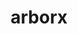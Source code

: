 ---
title: "arborx"
layout: cache
categories: [package, develop]
meta: {"compilers": ["cce@18.0.0", "gcc@11.4.0", "intel-oneapi-compilers@2025.1.0"], "num_specs": 209, "num_specs_by_stack": {"e4s": 105, "e4s-cray-rhel": 14, "e4s-neoverse-v2": 30, "e4s-oneapi": 30, "e4s-rocm-external": 30, "root": 209}, "oss": ["rhel8", "ubuntu22.04"], "platforms": ["linux"], "stacks": ["e4s", "e4s-cray-rhel", "e4s-neoverse-v2", "e4s-oneapi", "e4s-rocm-external", "root"], "targets": ["neoverse_v2", "x86_64_v3"], "versions": ["1.3", "1.5", "1.7", "2.0"]}
spec_details: [{"compiler": "gcc@11.4.0", "hash": "23euhx4joezopuplahghczewyineoigx", "os": "ubuntu22.04", "platform": "linux", "size": "-", "stacks": ["e4s-neoverse-v2", "root"], "target": "neoverse_v2", "variants": ["build_system=cmake", "build_type=Release", "~cuda", "cxxstd=20", "generator=make", "~ipo", "+mpi", "~openmp", "~rocm", "+serial", "~sycl"], "versions": ["2.0"]}, {"compiler": "gcc@11.4.0", "hash": "26gyiswcosqam3n3h35nlbqpywblkdkm", "os": "ubuntu22.04", "platform": "linux", "size": "-", "stacks": ["e4s", "root"], "target": "x86_64_v3", "variants": ["build_system=cmake", "build_type=Release", "~cuda", "cxxstd=20", "generator=make", "~ipo", "+mpi", "~openmp", "~rocm", "+serial", "~sycl", "+trilinos"], "versions": ["1.3"]}, {"compiler": "intel-oneapi-compilers@2025.1.0", "hash": "2jz2mmmbsdi5p4i2llsa365hmfejmb5g", "os": "ubuntu22.04", "platform": "linux", "size": "-", "stacks": ["e4s-oneapi", "root"], "target": "x86_64_v3", "variants": ["build_system=cmake", "build_type=Release", "~cuda", "cxxstd=20", "generator=make", "~ipo", "+mpi", "~openmp", "~rocm", "+serial", "~sycl"], "versions": ["2.0"]}, {"compiler": "intel-oneapi-compilers@2025.1.0", "hash": "2kfpm63t46msfout6ceqrz7hyz5qiabp", "os": "ubuntu22.04", "platform": "linux", "size": "-", "stacks": ["e4s-oneapi", "root"], "target": "x86_64_v3", "variants": ["build_system=cmake", "build_type=Release", "~cuda", "cxxstd=20", "generator=make", "~ipo", "+mpi", "~openmp", "~rocm", "+serial", "+sycl"], "versions": ["2.0"]}, {"compiler": "gcc@11.4.0", "hash": "324ps2knyibzfh76igczubjb3exdrlqx", "os": "ubuntu22.04", "platform": "linux", "size": "-", "stacks": ["e4s-rocm-external", "root"], "target": "x86_64_v3", "variants": ["amdgpu_target:=gfx908", "build_system=cmake", "build_type=Release", "~cuda", "cxxstd=20", "generator=make", "~ipo", "+mpi", "~openmp", "+rocm", "+serial", "~sycl"], "versions": ["2.0"]}, {"compiler": "intel-oneapi-compilers@2025.1.0", "hash": "32emgu27q5ed6jzoutgvrx5n7hg5hgqo", "os": "ubuntu22.04", "platform": "linux", "size": "-", "stacks": ["e4s-oneapi", "root"], "target": "x86_64_v3", "variants": ["build_system=cmake", "build_type=Release", "~cuda", "cxxstd=20", "generator=make", "~ipo", "+mpi", "~openmp", "~rocm", "+serial", "+sycl"], "versions": ["2.0"]}, {"compiler": "intel-oneapi-compilers@2025.1.0", "hash": "3dzh6twr2qz52cpl5o6xmsaikx3plkl2", "os": "ubuntu22.04", "platform": "linux", "size": "-", "stacks": ["e4s-oneapi", "root"], "target": "x86_64_v3", "variants": ["build_system=cmake", "build_type=Release", "~cuda", "cxxstd=20", "generator=make", "~ipo", "+mpi", "~openmp", "~rocm", "+serial", "~sycl"], "versions": ["2.0"]}, {"compiler": "gcc@11.4.0", "hash": "3inmzxpe7xd2g5borl44uepy3ihreygf", "os": "ubuntu22.04", "platform": "linux", "size": "-", "stacks": ["e4s-rocm-external", "root"], "target": "x86_64_v3", "variants": ["amdgpu_target:=gfx90a", "build_system=cmake", "build_type=Release", "~cuda", "cxxstd=20", "generator=make", "~ipo", "+mpi", "~openmp", "+rocm", "+serial", "~sycl"], "versions": ["2.0"]}, {"compiler": "intel-oneapi-compilers@2025.1.0", "hash": "3kxsbrsyyj2hx7bi3jwsmijdxr7ec4ea", "os": "ubuntu22.04", "platform": "linux", "size": "-", "stacks": ["e4s-oneapi", "root"], "target": "x86_64_v3", "variants": ["build_system=cmake", "build_type=Release", "~cuda", "cxxstd=20", "generator=make", "~ipo", "+mpi", "~openmp", "~rocm", "+serial", "+sycl"], "versions": ["2.0"]}, {"compiler": "gcc@11.4.0", "hash": "3ljvgkn3utx4gkpo7fvablkkqmazhf66", "os": "ubuntu22.04", "platform": "linux", "size": "-", "stacks": ["e4s-neoverse-v2", "root"], "target": "neoverse_v2", "variants": ["build_system=cmake", "build_type=Release", "+cuda", "cuda_arch:=90", "cxxstd=20", "generator=make", "~ipo", "+mpi", "~openmp", "~rocm", "+serial", "~sycl", "~trilinos"], "versions": ["1.5"]}, {"compiler": "gcc@11.4.0", "hash": "3n4qrmqpq3j5c7j4tt5oofcnvzs34rw6", "os": "ubuntu22.04", "platform": "linux", "size": "-", "stacks": ["e4s", "root"], "target": "x86_64_v3", "variants": ["amdgpu_target:=gfx90a", "build_system=cmake", "build_type=Release", "~cuda", "cxxstd=17", "generator=make", "~ipo", "+mpi", "~openmp", "+rocm", "+serial", "~sycl"], "versions": ["1.7"]}, {"compiler": "intel-oneapi-compilers@2025.1.0", "hash": "3orwa6dennfrdqhyips2hsg3qhodfph3", "os": "ubuntu22.04", "platform": "linux", "size": "-", "stacks": ["e4s-oneapi", "root"], "target": "x86_64_v3", "variants": ["build_system=cmake", "build_type=Release", "~cuda", "cxxstd=20", "generator=make", "~ipo", "+mpi", "~openmp", "~rocm", "+serial", "~sycl"], "versions": ["2.0"]}, {"compiler": "gcc@11.4.0", "hash": "3stv2hd7hlga3wzjfw7pshzpw742oeqy", "os": "ubuntu22.04", "platform": "linux", "size": "-", "stacks": ["e4s-rocm-external", "root"], "target": "x86_64_v3", "variants": ["amdgpu_target:=gfx90a", "build_system=cmake", "build_type=Release", "~cuda", "cxxstd=20", "generator=make", "~ipo", "+mpi", "~openmp", "+rocm", "+serial", "~sycl"], "versions": ["2.0"]}, {"compiler": "gcc@11.4.0", "hash": "3vm2rk4lmybuatqlzyassw3gmrys7lj4", "os": "ubuntu22.04", "platform": "linux", "size": "-", "stacks": ["e4s-neoverse-v2", "root"], "target": "neoverse_v2", "variants": ["build_system=cmake", "build_type=Release", "~cuda", "cxxstd=20", "generator=make", "~ipo", "+mpi", "~openmp", "~rocm", "+serial", "~sycl"], "versions": ["2.0"]}, {"compiler": "cce@18.0.0", "hash": "42gaft5rkn2lxcc35sckgg5k67d3u43g", "os": "rhel8", "platform": "linux", "size": "-", "stacks": ["e4s-cray-rhel", "root"], "target": "x86_64_v3", "variants": ["build_system=cmake", "build_type=Release", "~cuda", "cxxstd=17", "generator=make", "~ipo", "+mpi", "~openmp", "~rocm", "+serial", "~sycl"], "versions": ["1.7"]}, {"compiler": "intel-oneapi-compilers@2025.1.0", "hash": "47sj3224ay373xc4w26ljuhg3kiggj6n", "os": "ubuntu22.04", "platform": "linux", "size": "-", "stacks": ["e4s-oneapi", "root"], "target": "x86_64_v3", "variants": ["build_system=cmake", "build_type=Release", "~cuda", "cxxstd=20", "generator=make", "~ipo", "+mpi", "~openmp", "~rocm", "+serial", "+sycl"], "versions": ["2.0"]}, {"compiler": "gcc@11.4.0", "hash": "4gbk442p5s4zxg3szz5lzripqoiwvvk2", "os": "ubuntu22.04", "platform": "linux", "size": "-", "stacks": ["e4s", "root"], "target": "x86_64_v3", "variants": ["amdgpu_target:=gfx90a", "build_system=cmake", "build_type=Release", "~cuda", "cxxstd=20", "generator=make", "~ipo", "+mpi", "~openmp", "+rocm", "+serial", "~sycl"], "versions": ["2.0"]}, {"compiler": "gcc@11.4.0", "hash": "4mnkr4uj63wrvbnsxjwjt24fvhyyyp2p", "os": "ubuntu22.04", "platform": "linux", "size": "-", "stacks": ["e4s-neoverse-v2", "root"], "target": "neoverse_v2", "variants": ["build_system=cmake", "build_type=Release", "~cuda", "cxxstd=17", "generator=make", "~ipo", "+mpi", "~openmp", "~rocm", "+serial", "~sycl"], "versions": ["1.7"]}, {"compiler": "gcc@11.4.0", "hash": "533gmmgdmjingtxzsr23z2wlpzqvkpu7", "os": "ubuntu22.04", "platform": "linux", "size": "-", "stacks": ["e4s", "root"], "target": "x86_64_v3", "variants": ["build_system=cmake", "build_type=Release", "~cuda", "cxxstd=17", "generator=make", "~ipo", "+mpi", "~openmp", "~rocm", "+serial", "~sycl", "+trilinos"], "versions": ["1.3"]}, {"compiler": "intel-oneapi-compilers@2025.1.0", "hash": "5a5gaiejepasats5b2q7o2phiea7cztb", "os": "ubuntu22.04", "platform": "linux", "size": "-", "stacks": ["e4s-oneapi", "root"], "target": "x86_64_v3", "variants": ["build_system=cmake", "build_type=Release", "~cuda", "cxxstd=17", "generator=make", "~ipo", "+mpi", "~openmp", "~rocm", "+serial", "+sycl"], "versions": ["1.7"]}, {"compiler": "gcc@11.4.0", "hash": "5gbbd2us25nflaiqvpkpbylm2eq2d4uk", "os": "ubuntu22.04", "platform": "linux", "size": "-", "stacks": ["e4s", "root"], "target": "x86_64_v3", "variants": ["build_system=cmake", "build_type=Release", "~cuda", "cxxstd=20", "generator=make", "~ipo", "+mpi", "~openmp", "~rocm", "+serial", "~sycl", "+trilinos"], "versions": ["1.3"]}, {"compiler": "gcc@11.4.0", "hash": "5jgds2myluqkok7o3pjpdrgeyfivr6bl", "os": "ubuntu22.04", "platform": "linux", "size": "-", "stacks": ["e4s-rocm-external", "root"], "target": "x86_64_v3", "variants": ["amdgpu_target:=gfx908", "build_system=cmake", "build_type=Release", "~cuda", "cxxstd=20", "generator=make", "~ipo", "+mpi", "~openmp", "+rocm", "+serial", "~sycl"], "versions": ["2.0"]}, {"compiler": "gcc@11.4.0", "hash": "5jpafihmyfayaoziqlqgknhofg6yxddf", "os": "ubuntu22.04", "platform": "linux", "size": "-", "stacks": ["e4s", "root"], "target": "x86_64_v3", "variants": ["build_system=cmake", "build_type=Release", "+cuda", "cuda_arch:=80", "cxxstd=20", "generator=make", "~ipo", "+mpi", "~openmp", "~rocm", "+serial", "~sycl", "~trilinos"], "versions": ["1.5"]}, {"compiler": "gcc@11.4.0", "hash": "5ph5z3bugxcfp57m2kk6x2wijn5tdrto", "os": "ubuntu22.04", "platform": "linux", "size": "-", "stacks": ["e4s-neoverse-v2", "root"], "target": "neoverse_v2", "variants": ["build_system=cmake", "build_type=Release", "~cuda", "cxxstd=20", "generator=make", "~ipo", "+mpi", "~openmp", "~rocm", "+serial", "~sycl"], "versions": ["2.0"]}, {"compiler": "gcc@11.4.0", "hash": "5puizd6uwta6vwapifgqetz3lmsrbhal", "os": "ubuntu22.04", "platform": "linux", "size": "-", "stacks": ["e4s", "root"], "target": "x86_64_v3", "variants": ["build_system=cmake", "build_type=Release", "+cuda", "cuda_arch:=80", "cxxstd=20", "generator=make", "~ipo", "+mpi", "~openmp", "~rocm", "+serial", "~sycl", "~trilinos"], "versions": ["1.5"]}, {"compiler": "gcc@11.4.0", "hash": "5tjwgoc2niomtrpjh5e5v2luostairlu", "os": "ubuntu22.04", "platform": "linux", "size": "-", "stacks": ["e4s-neoverse-v2", "root"], "target": "neoverse_v2", "variants": ["build_system=cmake", "build_type=Release", "~cuda", "cxxstd=17", "generator=make", "~ipo", "+mpi", "~openmp", "~rocm", "+serial", "~sycl"], "versions": ["1.7"]}, {"compiler": "intel-oneapi-compilers@2025.1.0", "hash": "5v5zsxcabrmmgwjpc2aqjzr5nlcvjpoe", "os": "ubuntu22.04", "platform": "linux", "size": "-", "stacks": ["e4s-oneapi", "root"], "target": "x86_64_v3", "variants": ["build_system=cmake", "build_type=Release", "~cuda", "cxxstd=20", "generator=make", "~ipo", "+mpi", "~openmp", "~rocm", "+serial", "~sycl"], "versions": ["2.0"]}, {"compiler": "gcc@11.4.0", "hash": "5yk35jrzwcsmzm6sltx7uy47ztjyqj4d", "os": "ubuntu22.04", "platform": "linux", "size": "-", "stacks": ["e4s", "root"], "target": "x86_64_v3", "variants": ["build_system=cmake", "build_type=Release", "~cuda", "cxxstd=20", "generator=make", "~ipo", "+mpi", "~openmp", "~rocm", "+serial", "~sycl", "+trilinos"], "versions": ["1.3"]}, {"compiler": "gcc@11.4.0", "hash": "6cgh5xuu3n7mctzaty74err5xd3tb7x5", "os": "ubuntu22.04", "platform": "linux", "size": "-", "stacks": ["e4s-neoverse-v2", "root"], "target": "neoverse_v2", "variants": ["build_system=cmake", "build_type=Release", "+cuda", "cuda_arch:=90", "cxxstd=20", "generator=make", "~ipo", "+mpi", "~openmp", "~rocm", "+serial", "~sycl", "~trilinos"], "versions": ["1.5"]}, {"compiler": "gcc@11.4.0", "hash": "6eurq75wugmbys33el6n72vornzwk4na", "os": "ubuntu22.04", "platform": "linux", "size": "-", "stacks": ["e4s", "root"], "target": "x86_64_v3", "variants": ["build_system=cmake", "build_type=Release", "~cuda", "cxxstd=20", "generator=make", "~ipo", "+mpi", "~openmp", "~rocm", "+serial", "~sycl", "+trilinos"], "versions": ["1.3"]}, {"compiler": "gcc@11.4.0", "hash": "6hwvy32slk7bnppv5h4ia7tckzzlgmjl", "os": "ubuntu22.04", "platform": "linux", "size": "-", "stacks": ["e4s", "root"], "target": "x86_64_v3", "variants": ["amdgpu_target:=gfx90a", "build_system=cmake", "build_type=Release", "~cuda", "cxxstd=20", "generator=make", "~ipo", "+mpi", "~openmp", "+rocm", "+serial", "~sycl"], "versions": ["2.0"]}, {"compiler": "gcc@11.4.0", "hash": "6it6xuar3m6ls42kmr5gnkletlwbdfdw", "os": "ubuntu22.04", "platform": "linux", "size": "-", "stacks": ["e4s", "root"], "target": "x86_64_v3", "variants": ["build_system=cmake", "build_type=Release", "+cuda", "cuda_arch:=90", "cxxstd=20", "generator=make", "~ipo", "+mpi", "~openmp", "~rocm", "+serial", "~sycl", "~trilinos"], "versions": ["1.5"]}, {"compiler": "gcc@11.4.0", "hash": "6r4f6wbelsajdnamzrl4h4sdlglivo2y", "os": "ubuntu22.04", "platform": "linux", "size": "-", "stacks": ["e4s", "root"], "target": "x86_64_v3", "variants": ["amdgpu_target:=gfx90a", "build_system=cmake", "build_type=Release", "~cuda", "cxxstd=20", "generator=make", "~ipo", "+mpi", "~openmp", "+rocm", "+serial", "~sycl"], "versions": ["2.0"]}, {"compiler": "gcc@11.4.0", "hash": "72xgrvcujqlrbp3etbk3b63xcif26az6", "os": "ubuntu22.04", "platform": "linux", "size": "-", "stacks": ["e4s-rocm-external", "root"], "target": "x86_64_v3", "variants": ["amdgpu_target:=gfx90a", "build_system=cmake", "build_type=Release", "~cuda", "cxxstd=20", "generator=make", "~ipo", "+mpi", "~openmp", "+rocm", "+serial", "~sycl"], "versions": ["2.0"]}, {"compiler": "gcc@11.4.0", "hash": "734un36p3qfh676drpaiipnaskbaxgm3", "os": "ubuntu22.04", "platform": "linux", "size": "-", "stacks": ["e4s", "root"], "target": "x86_64_v3", "variants": ["build_system=cmake", "build_type=Release", "~cuda", "cxxstd=17", "generator=make", "~ipo", "+mpi", "~openmp", "~rocm", "+serial", "~sycl"], "versions": ["1.7"]}, {"compiler": "gcc@11.4.0", "hash": "75dcwcrtkzucdwws5tu7o3yoypbqqxpt", "os": "ubuntu22.04", "platform": "linux", "size": "-", "stacks": ["e4s-neoverse-v2", "root"], "target": "neoverse_v2", "variants": ["build_system=cmake", "build_type=Release", "~cuda", "cxxstd=20", "generator=make", "~ipo", "+mpi", "~openmp", "~rocm", "+serial", "~sycl"], "versions": ["2.0"]}, {"compiler": "gcc@11.4.0", "hash": "7bwuw6b6i5fuqivj24ax7mc365hesggm", "os": "ubuntu22.04", "platform": "linux", "size": "-", "stacks": ["e4s", "root"], "target": "x86_64_v3", "variants": ["build_system=cmake", "build_type=Release", "+cuda", "cuda_arch:=90", "cxxstd=17", "generator=make", "~ipo", "+mpi", "~openmp", "~rocm", "+serial", "~sycl", "~trilinos"], "versions": ["1.5"]}, {"compiler": "gcc@11.4.0", "hash": "7hdoibjixlkcwfk4wtu6mudmy6kvwr5t", "os": "ubuntu22.04", "platform": "linux", "size": "-", "stacks": ["e4s", "root"], "target": "x86_64_v3", "variants": ["build_system=cmake", "build_type=Release", "~cuda", "cxxstd=17", "generator=make", "~ipo", "+mpi", "~openmp", "~rocm", "+serial", "~sycl", "+trilinos"], "versions": ["1.3"]}, {"compiler": "gcc@11.4.0", "hash": "7vbgqnrkbitfduvwgi2q4o243jge2bqy", "os": "ubuntu22.04", "platform": "linux", "size": "-", "stacks": ["e4s-neoverse-v2", "root"], "target": "neoverse_v2", "variants": ["build_system=cmake", "build_type=Release", "~cuda", "cxxstd=20", "generator=make", "~ipo", "+mpi", "~openmp", "~rocm", "+serial", "~sycl"], "versions": ["2.0"]}, {"compiler": "gcc@11.4.0", "hash": "7wq5o2q6rivxtdz7rfq7u32plyhv3upk", "os": "ubuntu22.04", "platform": "linux", "size": "-", "stacks": ["e4s-rocm-external", "root"], "target": "x86_64_v3", "variants": ["amdgpu_target:=gfx90a", "build_system=cmake", "build_type=Release", "~cuda", "cxxstd=20", "generator=make", "~ipo", "+mpi", "~openmp", "+rocm", "+serial", "~sycl"], "versions": ["2.0"]}, {"compiler": "intel-oneapi-compilers@2025.1.0", "hash": "abj73bpwsqh3r53csoa6kampxitjiylw", "os": "ubuntu22.04", "platform": "linux", "size": "-", "stacks": ["e4s-oneapi", "root"], "target": "x86_64_v3", "variants": ["build_system=cmake", "build_type=Release", "~cuda", "cxxstd=20", "generator=make", "~ipo", "+mpi", "~openmp", "~rocm", "+serial", "~sycl"], "versions": ["2.0"]}, {"compiler": "gcc@11.4.0", "hash": "aeyc67kdlqsfjhdpx46a64g5ubt27clc", "os": "ubuntu22.04", "platform": "linux", "size": "-", "stacks": ["e4s-rocm-external", "root"], "target": "x86_64_v3", "variants": ["amdgpu_target:=gfx90a", "build_system=cmake", "build_type=Release", "~cuda", "cxxstd=17", "generator=make", "~ipo", "+mpi", "~openmp", "+rocm", "+serial", "~sycl"], "versions": ["1.7"]}, {"compiler": "gcc@11.4.0", "hash": "aftrwoq5au5nwi2uqrzfnqbjacryb7sg", "os": "ubuntu22.04", "platform": "linux", "size": "-", "stacks": ["e4s-rocm-external", "root"], "target": "x86_64_v3", "variants": ["amdgpu_target:=gfx908", "build_system=cmake", "build_type=Release", "~cuda", "cxxstd=17", "generator=make", "~ipo", "+mpi", "~openmp", "+rocm", "+serial", "~sycl"], "versions": ["1.7"]}, {"compiler": "gcc@11.4.0", "hash": "ala6sut7m3rfvvqjcbn3xkt4ucjrhbqq", "os": "ubuntu22.04", "platform": "linux", "size": "-", "stacks": ["e4s", "root"], "target": "x86_64_v3", "variants": ["build_system=cmake", "build_type=Release", "~cuda", "cxxstd=20", "generator=make", "~ipo", "+mpi", "~openmp", "~rocm", "+serial", "~sycl", "+trilinos"], "versions": ["1.3"]}, {"compiler": "gcc@11.4.0", "hash": "aqbzv4rf6ugqwzs6lzusvclacxvs755k", "os": "ubuntu22.04", "platform": "linux", "size": "-", "stacks": ["e4s-rocm-external", "root"], "target": "x86_64_v3", "variants": ["amdgpu_target:=gfx908", "build_system=cmake", "build_type=Release", "~cuda", "cxxstd=20", "generator=make", "~ipo", "+mpi", "~openmp", "+rocm", "+serial", "~sycl"], "versions": ["2.0"]}, {"compiler": "gcc@11.4.0", "hash": "aqqfiqzdgc6by23eta6xvcvose3mexy5", "os": "ubuntu22.04", "platform": "linux", "size": "-", "stacks": ["e4s", "root"], "target": "x86_64_v3", "variants": ["build_system=cmake", "build_type=Release", "+cuda", "cuda_arch:=90", "cxxstd=20", "generator=make", "~ipo", "+mpi", "~openmp", "~rocm", "+serial", "~sycl", "~trilinos"], "versions": ["1.5"]}, {"compiler": "gcc@11.4.0", "hash": "ar6u5kyhzzvbvnpvgkmansl4vcbn3fr3", "os": "ubuntu22.04", "platform": "linux", "size": "-", "stacks": ["e4s", "root"], "target": "x86_64_v3", "variants": ["build_system=cmake", "build_type=Release", "~cuda", "cxxstd=20", "generator=make", "~ipo", "+mpi", "~openmp", "~rocm", "+serial", "~sycl"], "versions": ["2.0"]}, {"compiler": "intel-oneapi-compilers@2025.1.0", "hash": "b5yqqyjg7g7dhq7xd7wlx6vfkqwfqqro", "os": "ubuntu22.04", "platform": "linux", "size": "-", "stacks": ["e4s-oneapi", "root"], "target": "x86_64_v3", "variants": ["build_system=cmake", "build_type=Release", "~cuda", "cxxstd=20", "generator=make", "~ipo", "+mpi", "~openmp", "~rocm", "+serial", "+sycl"], "versions": ["2.0"]}, {"compiler": "gcc@11.4.0", "hash": "bfimqssfxtd3z75udomz5fxjufxfz4cc", "os": "ubuntu22.04", "platform": "linux", "size": "-", "stacks": ["e4s", "root"], "target": "x86_64_v3", "variants": ["build_system=cmake", "build_type=Release", "~cuda", "cxxstd=17", "generator=make", "~ipo", "+mpi", "~openmp", "~rocm", "+serial", "~sycl", "+trilinos"], "versions": ["1.3"]}, {"compiler": "intel-oneapi-compilers@2025.1.0", "hash": "bgqfevsto3shmhzop5qnx25nra4rvgkr", "os": "ubuntu22.04", "platform": "linux", "size": "-", "stacks": ["e4s-oneapi", "root"], "target": "x86_64_v3", "variants": ["build_system=cmake", "build_type=Release", "~cuda", "cxxstd=20", "generator=make", "~ipo", "+mpi", "~openmp", "~rocm", "+serial", "~sycl"], "versions": ["2.0"]}, {"compiler": "gcc@11.4.0", "hash": "bhsehqfdb6iskds4zm2xs6uphj7ugrih", "os": "ubuntu22.04", "platform": "linux", "size": "-", "stacks": ["e4s-neoverse-v2", "root"], "target": "neoverse_v2", "variants": ["build_system=cmake", "build_type=Release", "~cuda", "cxxstd=20", "generator=make", "~ipo", "+mpi", "~openmp", "~rocm", "+serial", "~sycl"], "versions": ["2.0"]}, {"compiler": "intel-oneapi-compilers@2025.1.0", "hash": "bjht4dkk7gj76fhkqn5cyqzxjqgf3c6s", "os": "ubuntu22.04", "platform": "linux", "size": "-", "stacks": ["e4s-oneapi", "root"], "target": "x86_64_v3", "variants": ["build_system=cmake", "build_type=Release", "~cuda", "cxxstd=20", "generator=make", "~ipo", "+mpi", "~openmp", "~rocm", "+serial", "+sycl"], "versions": ["2.0"]}, {"compiler": "gcc@11.4.0", "hash": "c2ltxg62cqwrrcg4ynutdn5t3jhxd3wd", "os": "ubuntu22.04", "platform": "linux", "size": "-", "stacks": ["e4s-rocm-external", "root"], "target": "x86_64_v3", "variants": ["amdgpu_target:=gfx90a", "build_system=cmake", "build_type=Release", "~cuda", "cxxstd=20", "generator=make", "~ipo", "+mpi", "~openmp", "+rocm", "+serial", "~sycl"], "versions": ["2.0"]}, {"compiler": "intel-oneapi-compilers@2025.1.0", "hash": "c42cgxbltfmdk2uxczacuj5k5caamsae", "os": "ubuntu22.04", "platform": "linux", "size": "-", "stacks": ["e4s-oneapi", "root"], "target": "x86_64_v3", "variants": ["build_system=cmake", "build_type=Release", "~cuda", "cxxstd=20", "generator=make", "~ipo", "+mpi", "~openmp", "~rocm", "+serial", "~sycl"], "versions": ["2.0"]}, {"compiler": "cce@18.0.0", "hash": "cjewks3gpwtcrtwdy4exyiieyyzlz34w", "os": "rhel8", "platform": "linux", "size": "-", "stacks": ["e4s-cray-rhel", "root"], "target": "x86_64_v3", "variants": ["build_system=cmake", "build_type=Release", "~cuda", "cxxstd=20", "generator=make", "~ipo", "+mpi", "~openmp", "~rocm", "+serial", "~sycl"], "versions": ["2.0"]}, {"compiler": "gcc@11.4.0", "hash": "cpkpbm4itpxqdi7u2c2flzorwhnbzlj6", "os": "ubuntu22.04", "platform": "linux", "size": "-", "stacks": ["e4s", "root"], "target": "x86_64_v3", "variants": ["build_system=cmake", "build_type=Release", "~cuda", "cxxstd=20", "generator=make", "~ipo", "+mpi", "~openmp", "~rocm", "+serial", "~sycl", "+trilinos"], "versions": ["1.3"]}, {"compiler": "gcc@11.4.0", "hash": "cwuftjviisrstihcqcnslpv5kqozuilv", "os": "ubuntu22.04", "platform": "linux", "size": "-", "stacks": ["e4s", "root"], "target": "x86_64_v3", "variants": ["amdgpu_target:=gfx90a", "build_system=cmake", "build_type=Release", "~cuda", "cxxstd=20", "generator=make", "~ipo", "+mpi", "~openmp", "+rocm", "+serial", "~sycl"], "versions": ["2.0"]}, {"compiler": "gcc@11.4.0", "hash": "dmytmf6achbhcri5y4uw3dkry4t7dcx4", "os": "ubuntu22.04", "platform": "linux", "size": "-", "stacks": ["e4s", "root"], "target": "x86_64_v3", "variants": ["amdgpu_target:=gfx90a", "build_system=cmake", "build_type=Release", "~cuda", "cxxstd=20", "generator=make", "~ipo", "+mpi", "~openmp", "+rocm", "+serial", "~sycl"], "versions": ["2.0"]}, {"compiler": "gcc@11.4.0", "hash": "e42xsp2slu4ttz4izsqnkkr7eflzwvsd", "os": "ubuntu22.04", "platform": "linux", "size": "-", "stacks": ["e4s-neoverse-v2", "root"], "target": "neoverse_v2", "variants": ["build_system=cmake", "build_type=Release", "~cuda", "cxxstd=20", "generator=make", "~ipo", "+mpi", "~openmp", "~rocm", "+serial", "~sycl"], "versions": ["2.0"]}, {"compiler": "gcc@11.4.0", "hash": "e5nzrl3qjz5tfsso2div3hspdbbxgq7s", "os": "ubuntu22.04", "platform": "linux", "size": "-", "stacks": ["e4s-neoverse-v2", "root"], "target": "neoverse_v2", "variants": ["build_system=cmake", "build_type=Release", "+cuda", "cuda_arch:=90", "cxxstd=20", "generator=make", "~ipo", "+mpi", "~openmp", "~rocm", "+serial", "~sycl", "~trilinos"], "versions": ["1.5"]}, {"compiler": "cce@18.0.0", "hash": "ebzvnthg4krcyr2i55nb7v5a73rpyx6n", "os": "rhel8", "platform": "linux", "size": "-", "stacks": ["e4s-cray-rhel", "root"], "target": "x86_64_v3", "variants": ["build_system=cmake", "build_type=Release", "~cuda", "cxxstd=20", "generator=make", "~ipo", "+mpi", "~openmp", "~rocm", "+serial", "~sycl"], "versions": ["2.0"]}, {"compiler": "gcc@11.4.0", "hash": "edafk566sefpmwc2v6stcmkvthfxspd7", "os": "ubuntu22.04", "platform": "linux", "size": "-", "stacks": ["e4s-rocm-external", "root"], "target": "x86_64_v3", "variants": ["amdgpu_target:=gfx90a", "build_system=cmake", "build_type=Release", "~cuda", "cxxstd=17", "generator=make", "~ipo", "+mpi", "~openmp", "+rocm", "+serial", "~sycl"], "versions": ["1.7"]}, {"compiler": "gcc@11.4.0", "hash": "eecucbtb6i3xd4pnqcjnlpwbsu4eviv5", "os": "ubuntu22.04", "platform": "linux", "size": "-", "stacks": ["e4s", "root"], "target": "x86_64_v3", "variants": ["build_system=cmake", "build_type=Release", "+cuda", "cuda_arch:=80", "cxxstd=17", "generator=make", "~ipo", "+mpi", "~openmp", "~rocm", "+serial", "~sycl", "~trilinos"], "versions": ["1.5"]}, {"compiler": "gcc@11.4.0", "hash": "ejlbucjtxul2fhlivpq77q5q7an25lkv", "os": "ubuntu22.04", "platform": "linux", "size": "-", "stacks": ["e4s-rocm-external", "root"], "target": "x86_64_v3", "variants": ["amdgpu_target:=gfx908", "build_system=cmake", "build_type=Release", "~cuda", "cxxstd=17", "generator=make", "~ipo", "+mpi", "~openmp", "+rocm", "+serial", "~sycl"], "versions": ["1.7"]}, {"compiler": "gcc@11.4.0", "hash": "elhg3ifxgwwep7cgyrqtsqdpuelpme6b", "os": "ubuntu22.04", "platform": "linux", "size": "-", "stacks": ["e4s-neoverse-v2", "root"], "target": "neoverse_v2", "variants": ["build_system=cmake", "build_type=Release", "+cuda", "cuda_arch:=90", "cxxstd=20", "generator=make", "~ipo", "+mpi", "~openmp", "~rocm", "+serial", "~sycl", "~trilinos"], "versions": ["1.5"]}, {"compiler": "gcc@11.4.0", "hash": "enzpyhjol7oe7qkgy3nxhvfg6togl2zc", "os": "ubuntu22.04", "platform": "linux", "size": "-", "stacks": ["e4s", "root"], "target": "x86_64_v3", "variants": ["amdgpu_target:=gfx90a", "build_system=cmake", "build_type=Release", "~cuda", "cxxstd=20", "generator=make", "~ipo", "+mpi", "~openmp", "+rocm", "+serial", "~sycl"], "versions": ["2.0"]}, {"compiler": "gcc@11.4.0", "hash": "eolhwfi3kvrhglv6q3hx4ujcgwm363wr", "os": "ubuntu22.04", "platform": "linux", "size": "-", "stacks": ["e4s", "root"], "target": "x86_64_v3", "variants": ["build_system=cmake", "build_type=Release", "+cuda", "cuda_arch:=80", "cxxstd=20", "generator=make", "~ipo", "+mpi", "~openmp", "~rocm", "+serial", "~sycl", "~trilinos"], "versions": ["1.5"]}, {"compiler": "gcc@11.4.0", "hash": "ep4errnokqb3qw2coqn3wrma3nemumen", "os": "ubuntu22.04", "platform": "linux", "size": "-", "stacks": ["e4s", "root"], "target": "x86_64_v3", "variants": ["amdgpu_target:=gfx90a", "build_system=cmake", "build_type=Release", "~cuda", "cxxstd=20", "generator=make", "~ipo", "+mpi", "~openmp", "+rocm", "+serial", "~sycl"], "versions": ["2.0"]}, {"compiler": "gcc@11.4.0", "hash": "ep6wfr46beh3q5lkd2aaovkaptv7xxqv", "os": "ubuntu22.04", "platform": "linux", "size": "-", "stacks": ["e4s", "root"], "target": "x86_64_v3", "variants": ["build_system=cmake", "build_type=Release", "~cuda", "cxxstd=17", "generator=make", "~ipo", "+mpi", "~openmp", "~rocm", "+serial", "~sycl"], "versions": ["1.7"]}, {"compiler": "gcc@11.4.0", "hash": "fbyvulp4jrcxpnnv2kbka4j7pxui56nm", "os": "ubuntu22.04", "platform": "linux", "size": "-", "stacks": ["e4s-rocm-external", "root"], "target": "x86_64_v3", "variants": ["amdgpu_target:=gfx90a", "build_system=cmake", "build_type=Release", "~cuda", "cxxstd=20", "generator=make", "~ipo", "+mpi", "~openmp", "+rocm", "+serial", "~sycl"], "versions": ["2.0"]}, {"compiler": "gcc@11.4.0", "hash": "fdi3ttcfym7imintpx7jdolq4prplm7o", "os": "ubuntu22.04", "platform": "linux", "size": "-", "stacks": ["e4s-rocm-external", "root"], "target": "x86_64_v3", "variants": ["amdgpu_target:=gfx908", "build_system=cmake", "build_type=Release", "~cuda", "cxxstd=20", "generator=make", "~ipo", "+mpi", "~openmp", "+rocm", "+serial", "~sycl"], "versions": ["2.0"]}, {"compiler": "gcc@11.4.0", "hash": "fe6gj3qbuxghz3ldeglw4th5vfbmik65", "os": "ubuntu22.04", "platform": "linux", "size": "-", "stacks": ["e4s", "root"], "target": "x86_64_v3", "variants": ["build_system=cmake", "build_type=Release", "~cuda", "cxxstd=20", "generator=make", "~ipo", "+mpi", "~openmp", "~rocm", "+serial", "~sycl", "+trilinos"], "versions": ["1.3"]}, {"compiler": "gcc@11.4.0", "hash": "fhhwctvxnk3xkwufarz5tsw2uvbe2nwg", "os": "ubuntu22.04", "platform": "linux", "size": "-", "stacks": ["e4s", "root"], "target": "x86_64_v3", "variants": ["build_system=cmake", "build_type=Release", "+cuda", "cuda_arch:=80", "cxxstd=20", "generator=make", "~ipo", "+mpi", "~openmp", "~rocm", "+serial", "~sycl", "~trilinos"], "versions": ["1.5"]}, {"compiler": "gcc@11.4.0", "hash": "fm6g77xafb2z632a3kmc5yxa6ilzjeb6", "os": "ubuntu22.04", "platform": "linux", "size": "-", "stacks": ["e4s", "root"], "target": "x86_64_v3", "variants": ["amdgpu_target:=gfx90a", "build_system=cmake", "build_type=Release", "~cuda", "cxxstd=20", "generator=make", "~ipo", "+mpi", "~openmp", "+rocm", "+serial", "~sycl"], "versions": ["2.0"]}, {"compiler": "gcc@11.4.0", "hash": "fqwpsfov4tzqgobozxx7ctexpt25k6zc", "os": "ubuntu22.04", "platform": "linux", "size": "-", "stacks": ["e4s", "root"], "target": "x86_64_v3", "variants": ["build_system=cmake", "build_type=Release", "~cuda", "cxxstd=20", "generator=make", "~ipo", "+mpi", "~openmp", "~rocm", "+serial", "~sycl"], "versions": ["2.0"]}, {"compiler": "intel-oneapi-compilers@2025.1.0", "hash": "fwnnlunk2byhjc7tnedvjcvwfnnssbgq", "os": "ubuntu22.04", "platform": "linux", "size": "-", "stacks": ["e4s-oneapi", "root"], "target": "x86_64_v3", "variants": ["build_system=cmake", "build_type=Release", "~cuda", "cxxstd=17", "generator=make", "~ipo", "+mpi", "~openmp", "~rocm", "+serial", "~sycl"], "versions": ["1.7"]}, {"compiler": "gcc@11.4.0", "hash": "gkzrrcemm4vf3hmaau6bygianmoduim4", "os": "ubuntu22.04", "platform": "linux", "size": "-", "stacks": ["e4s-neoverse-v2", "root"], "target": "neoverse_v2", "variants": ["build_system=cmake", "build_type=Release", "~cuda", "cxxstd=20", "generator=make", "~ipo", "+mpi", "~openmp", "~rocm", "+serial", "~sycl"], "versions": ["2.0"]}, {"compiler": "gcc@11.4.0", "hash": "h25p2no75ia4lxtzv35vjapkkcb2esam", "os": "ubuntu22.04", "platform": "linux", "size": "-", "stacks": ["e4s", "root"], "target": "x86_64_v3", "variants": ["build_system=cmake", "build_type=Release", "~cuda", "cxxstd=17", "generator=make", "~ipo", "+mpi", "~openmp", "~rocm", "+serial", "~sycl"], "versions": ["1.7"]}, {"compiler": "intel-oneapi-compilers@2025.1.0", "hash": "h7476x2gburdu35f4u7kyvunoiywh5kc", "os": "ubuntu22.04", "platform": "linux", "size": "-", "stacks": ["e4s-oneapi", "root"], "target": "x86_64_v3", "variants": ["build_system=cmake", "build_type=Release", "~cuda", "cxxstd=17", "generator=make", "~ipo", "+mpi", "~openmp", "~rocm", "+serial", "+sycl"], "versions": ["1.7"]}, {"compiler": "gcc@11.4.0", "hash": "hadqkkswvyxzv56k4ze6zt34tlg5gwng", "os": "ubuntu22.04", "platform": "linux", "size": "-", "stacks": ["e4s", "root"], "target": "x86_64_v3", "variants": ["build_system=cmake", "build_type=Release", "+cuda", "cuda_arch:=90", "cxxstd=20", "generator=make", "~ipo", "+mpi", "~openmp", "~rocm", "+serial", "~sycl", "~trilinos"], "versions": ["1.5"]}, {"compiler": "gcc@11.4.0", "hash": "hbrzj3ukbhjg2k34a2hicmblix2b75df", "os": "ubuntu22.04", "platform": "linux", "size": "-", "stacks": ["e4s", "root"], "target": "x86_64_v3", "variants": ["build_system=cmake", "build_type=Release", "~cuda", "cxxstd=17", "generator=make", "~ipo", "+mpi", "~openmp", "~rocm", "+serial", "~sycl", "+trilinos"], "versions": ["1.3"]}, {"compiler": "gcc@11.4.0", "hash": "hcbtx6p767azwmrwycie3dbvqix7qarp", "os": "ubuntu22.04", "platform": "linux", "size": "-", "stacks": ["e4s", "root"], "target": "x86_64_v3", "variants": ["build_system=cmake", "build_type=Release", "~cuda", "cxxstd=20", "generator=make", "~ipo", "+mpi", "~openmp", "~rocm", "+serial", "~sycl"], "versions": ["2.0"]}, {"compiler": "gcc@11.4.0", "hash": "hitd7dluqmu647d7kx625yqafwirhvg6", "os": "ubuntu22.04", "platform": "linux", "size": "-", "stacks": ["e4s", "root"], "target": "x86_64_v3", "variants": ["amdgpu_target:=gfx90a", "build_system=cmake", "build_type=Release", "~cuda", "cxxstd=20", "generator=make", "~ipo", "+mpi", "~openmp", "+rocm", "+serial", "~sycl"], "versions": ["2.0"]}, {"compiler": "gcc@11.4.0", "hash": "i2slkono23nlijesfraiexv45d55mcee", "os": "ubuntu22.04", "platform": "linux", "size": "-", "stacks": ["e4s", "root"], "target": "x86_64_v3", "variants": ["build_system=cmake", "build_type=Release", "~cuda", "cxxstd=20", "generator=make", "~ipo", "+mpi", "~openmp", "~rocm", "+serial", "~sycl"], "versions": ["2.0"]}, {"compiler": "gcc@11.4.0", "hash": "i7n37mru4h2gc3rkwcuqo5mkvz72cy2f", "os": "ubuntu22.04", "platform": "linux", "size": "-", "stacks": ["e4s", "root"], "target": "x86_64_v3", "variants": ["build_system=cmake", "build_type=Release", "+cuda", "cuda_arch:=90", "cxxstd=20", "generator=make", "~ipo", "+mpi", "~openmp", "~rocm", "+serial", "~sycl", "~trilinos"], "versions": ["1.5"]}, {"compiler": "gcc@11.4.0", "hash": "iisfhqbrtsmem2435pumffbwronhtfbv", "os": "ubuntu22.04", "platform": "linux", "size": "-", "stacks": ["e4s", "root"], "target": "x86_64_v3", "variants": ["build_system=cmake", "build_type=Release", "~cuda", "cxxstd=20", "generator=make", "~ipo", "+mpi", "~openmp", "~rocm", "+serial", "~sycl", "+trilinos"], "versions": ["1.3"]}, {"compiler": "gcc@11.4.0", "hash": "ilu2x667zck4dixlltccydhr5r43p4u3", "os": "ubuntu22.04", "platform": "linux", "size": "-", "stacks": ["e4s", "root"], "target": "x86_64_v3", "variants": ["build_system=cmake", "build_type=Release", "~cuda", "cxxstd=20", "generator=make", "~ipo", "+mpi", "~openmp", "~rocm", "+serial", "~sycl", "+trilinos"], "versions": ["1.3"]}, {"compiler": "gcc@11.4.0", "hash": "iqierfv4nncxxumh7rsjp2apjeysxzib", "os": "ubuntu22.04", "platform": "linux", "size": "-", "stacks": ["e4s", "root"], "target": "x86_64_v3", "variants": ["build_system=cmake", "build_type=Release", "+cuda", "cuda_arch:=80", "cxxstd=20", "generator=make", "~ipo", "+mpi", "~openmp", "~rocm", "+serial", "~sycl", "~trilinos"], "versions": ["1.5"]}, {"compiler": "gcc@11.4.0", "hash": "iw6hbsztjmljvvn2ynckiu5fficuhgse", "os": "ubuntu22.04", "platform": "linux", "size": "-", "stacks": ["e4s-neoverse-v2", "root"], "target": "neoverse_v2", "variants": ["build_system=cmake", "build_type=Release", "+cuda", "cuda_arch:=90", "cxxstd=20", "generator=make", "~ipo", "+mpi", "~openmp", "~rocm", "+serial", "~sycl", "~trilinos"], "versions": ["1.5"]}, {"compiler": "cce@18.0.0", "hash": "izvwxewchmsrdr4ngjr7wjjt5wku47wj", "os": "rhel8", "platform": "linux", "size": "-", "stacks": ["e4s-cray-rhel", "root"], "target": "x86_64_v3", "variants": ["build_system=cmake", "build_type=Release", "~cuda", "cxxstd=20", "generator=make", "~ipo", "+mpi", "~openmp", "~rocm", "+serial", "~sycl"], "versions": ["2.0"]}, {"compiler": "gcc@11.4.0", "hash": "j2pfv66b7nwp7vv22efw6rh5r3ljgfps", "os": "ubuntu22.04", "platform": "linux", "size": "-", "stacks": ["e4s", "root"], "target": "x86_64_v3", "variants": ["build_system=cmake", "build_type=Release", "+cuda", "cuda_arch:=90", "cxxstd=20", "generator=make", "~ipo", "+mpi", "~openmp", "~rocm", "+serial", "~sycl", "~trilinos"], "versions": ["1.5"]}, {"compiler": "cce@18.0.0", "hash": "jd2wmclxuyevlbpbzl5s5lvsnmngjzcl", "os": "rhel8", "platform": "linux", "size": "-", "stacks": ["e4s-cray-rhel", "root"], "target": "x86_64_v3", "variants": ["build_system=cmake", "build_type=Release", "~cuda", "cxxstd=20", "generator=make", "~ipo", "+mpi", "~openmp", "~rocm", "+serial", "~sycl"], "versions": ["2.0"]}, {"compiler": "gcc@11.4.0", "hash": "jdbzshidxi2o74lfoexhatgvm6vds437", "os": "ubuntu22.04", "platform": "linux", "size": "-", "stacks": ["e4s-neoverse-v2", "root"], "target": "neoverse_v2", "variants": ["build_system=cmake", "build_type=Release", "+cuda", "cuda_arch:=90", "cxxstd=20", "generator=make", "~ipo", "+mpi", "~openmp", "~rocm", "+serial", "~sycl", "~trilinos"], "versions": ["1.5"]}, {"compiler": "gcc@11.4.0", "hash": "jdzsix6drs7m5qwban6smld76qmlnt2o", "os": "ubuntu22.04", "platform": "linux", "size": "-", "stacks": ["e4s-neoverse-v2", "root"], "target": "neoverse_v2", "variants": ["build_system=cmake", "build_type=Release", "+cuda", "cuda_arch:=90", "cxxstd=17", "generator=make", "~ipo", "+mpi", "~openmp", "~rocm", "+serial", "~sycl", "~trilinos"], "versions": ["1.5"]}, {"compiler": "gcc@11.4.0", "hash": "jm4n3um6e7eaowlpkyr5itscdtosumhv", "os": "ubuntu22.04", "platform": "linux", "size": "-", "stacks": ["e4s", "root"], "target": "x86_64_v3", "variants": ["build_system=cmake", "build_type=Release", "~cuda", "cxxstd=20", "generator=make", "~ipo", "+mpi", "~openmp", "~rocm", "+serial", "~sycl", "+trilinos"], "versions": ["1.3"]}, {"compiler": "gcc@11.4.0", "hash": "jnjh4yn3yqynsujlmh4t5at2txynarzz", "os": "ubuntu22.04", "platform": "linux", "size": "-", "stacks": ["e4s", "root"], "target": "x86_64_v3", "variants": ["amdgpu_target:=gfx90a", "build_system=cmake", "build_type=Release", "~cuda", "cxxstd=20", "generator=make", "~ipo", "+mpi", "~openmp", "+rocm", "+serial", "~sycl"], "versions": ["2.0"]}, {"compiler": "intel-oneapi-compilers@2025.1.0", "hash": "jrpdry2emrkjsyyh2zpqsfeh2xb4c3h5", "os": "ubuntu22.04", "platform": "linux", "size": "-", "stacks": ["e4s-oneapi", "root"], "target": "x86_64_v3", "variants": ["build_system=cmake", "build_type=Release", "~cuda", "cxxstd=20", "generator=make", "~ipo", "+mpi", "~openmp", "~rocm", "+serial", "+sycl"], "versions": ["2.0"]}, {"compiler": "gcc@11.4.0", "hash": "jxk54rwys5nmuz6fsmckzl2n7qkyezs3", "os": "ubuntu22.04", "platform": "linux", "size": "-", "stacks": ["e4s", "root"], "target": "x86_64_v3", "variants": ["build_system=cmake", "build_type=Release", "~cuda", "cxxstd=20", "generator=make", "~ipo", "+mpi", "~openmp", "~rocm", "+serial", "~sycl", "+trilinos"], "versions": ["1.3"]}, {"compiler": "gcc@11.4.0", "hash": "kctu3jgv7e6wjirl7r4om6eb3lgc6uyq", "os": "ubuntu22.04", "platform": "linux", "size": "-", "stacks": ["e4s", "root"], "target": "x86_64_v3", "variants": ["build_system=cmake", "build_type=Release", "~cuda", "cxxstd=20", "generator=make", "~ipo", "+mpi", "~openmp", "~rocm", "+serial", "~sycl"], "versions": ["2.0"]}, {"compiler": "gcc@11.4.0", "hash": "kdghyxy7c3ol6hohytn3g6g7lu44q3fh", "os": "ubuntu22.04", "platform": "linux", "size": "-", "stacks": ["e4s", "root"], "target": "x86_64_v3", "variants": ["amdgpu_target:=gfx90a", "build_system=cmake", "build_type=Release", "~cuda", "cxxstd=20", "generator=make", "~ipo", "+mpi", "~openmp", "+rocm", "+serial", "~sycl"], "versions": ["2.0"]}, {"compiler": "gcc@11.4.0", "hash": "kdm3odwwhg4lzgd35epxmzdk5xagwule", "os": "ubuntu22.04", "platform": "linux", "size": "-", "stacks": ["e4s-neoverse-v2", "root"], "target": "neoverse_v2", "variants": ["build_system=cmake", "build_type=Release", "+cuda", "cuda_arch:=90", "cxxstd=20", "generator=make", "~ipo", "+mpi", "~openmp", "~rocm", "+serial", "~sycl", "~trilinos"], "versions": ["1.5"]}, {"compiler": "cce@18.0.0", "hash": "kg4a2y5xj2l7apiiaxio7ogfwe5qdnfk", "os": "rhel8", "platform": "linux", "size": "-", "stacks": ["e4s-cray-rhel", "root"], "target": "x86_64_v3", "variants": ["build_system=cmake", "build_type=Release", "~cuda", "cxxstd=20", "generator=make", "~ipo", "+mpi", "~openmp", "~rocm", "+serial", "~sycl"], "versions": ["2.0"]}, {"compiler": "gcc@11.4.0", "hash": "kgctvdypuywwkv25q2spzufctpknjz6i", "os": "ubuntu22.04", "platform": "linux", "size": "-", "stacks": ["e4s-neoverse-v2", "root"], "target": "neoverse_v2", "variants": ["build_system=cmake", "build_type=Release", "+cuda", "cuda_arch:=90", "cxxstd=20", "generator=make", "~ipo", "+mpi", "~openmp", "~rocm", "+serial", "~sycl", "~trilinos"], "versions": ["1.5"]}, {"compiler": "gcc@11.4.0", "hash": "kmt4ydvghynxsx7jboilfylna6xbvwan", "os": "ubuntu22.04", "platform": "linux", "size": "-", "stacks": ["e4s", "root"], "target": "x86_64_v3", "variants": ["build_system=cmake", "build_type=Release", "~cuda", "cxxstd=20", "generator=make", "~ipo", "+mpi", "~openmp", "~rocm", "+serial", "~sycl", "+trilinos"], "versions": ["1.3"]}, {"compiler": "gcc@11.4.0", "hash": "knhl6mektyou3x5rqwpphr32bhyvrz2h", "os": "ubuntu22.04", "platform": "linux", "size": "-", "stacks": ["e4s", "root"], "target": "x86_64_v3", "variants": ["build_system=cmake", "build_type=Release", "~cuda", "cxxstd=20", "generator=make", "~ipo", "+mpi", "~openmp", "~rocm", "+serial", "~sycl", "+trilinos"], "versions": ["1.3"]}, {"compiler": "intel-oneapi-compilers@2025.1.0", "hash": "krfwz22ar4ztipjanyn5iku26ngpmgev", "os": "ubuntu22.04", "platform": "linux", "size": "-", "stacks": ["e4s-oneapi", "root"], "target": "x86_64_v3", "variants": ["build_system=cmake", "build_type=Release", "~cuda", "cxxstd=20", "generator=make", "~ipo", "+mpi", "~openmp", "~rocm", "+serial", "~sycl"], "versions": ["2.0"]}, {"compiler": "gcc@11.4.0", "hash": "ktr2dpqvv3srjdxgoe66puqq5pgjsjti", "os": "ubuntu22.04", "platform": "linux", "size": "-", "stacks": ["e4s", "root"], "target": "x86_64_v3", "variants": ["build_system=cmake", "build_type=Release", "+cuda", "cuda_arch:=90", "cxxstd=20", "generator=make", "~ipo", "+mpi", "~openmp", "~rocm", "+serial", "~sycl", "~trilinos"], "versions": ["1.5"]}, {"compiler": "cce@18.0.0", "hash": "kxrystvfrxoonzcre3hmrpxzwyt7d2hb", "os": "rhel8", "platform": "linux", "size": "-", "stacks": ["e4s-cray-rhel", "root"], "target": "x86_64_v3", "variants": ["build_system=cmake", "build_type=Release", "~cuda", "cxxstd=20", "generator=make", "~ipo", "+mpi", "~openmp", "~rocm", "+serial", "~sycl"], "versions": ["2.0"]}, {"compiler": "gcc@11.4.0", "hash": "l55t4napvkqkjanpyddqdcva6sdx3sn6", "os": "ubuntu22.04", "platform": "linux", "size": "-", "stacks": ["e4s-rocm-external", "root"], "target": "x86_64_v3", "variants": ["amdgpu_target:=gfx90a", "build_system=cmake", "build_type=Release", "~cuda", "cxxstd=20", "generator=make", "~ipo", "+mpi", "~openmp", "+rocm", "+serial", "~sycl"], "versions": ["2.0"]}, {"compiler": "gcc@11.4.0", "hash": "l7tg7w7i6lygqkvnghy33ehqeav7tgg6", "os": "ubuntu22.04", "platform": "linux", "size": "-", "stacks": ["e4s-rocm-external", "root"], "target": "x86_64_v3", "variants": ["amdgpu_target:=gfx90a", "build_system=cmake", "build_type=Release", "~cuda", "cxxstd=20", "generator=make", "~ipo", "+mpi", "~openmp", "+rocm", "+serial", "~sycl"], "versions": ["2.0"]}, {"compiler": "gcc@11.4.0", "hash": "ldlxxs7ai74m6pojyljx7xi7mdvlwytj", "os": "ubuntu22.04", "platform": "linux", "size": "-", "stacks": ["e4s", "root"], "target": "x86_64_v3", "variants": ["build_system=cmake", "build_type=Release", "~cuda", "cxxstd=17", "generator=make", "~ipo", "+mpi", "~openmp", "~rocm", "+serial", "~sycl", "+trilinos"], "versions": ["1.3"]}, {"compiler": "gcc@11.4.0", "hash": "ljioorwdqpomsmhygt2hxcpaazfcr77v", "os": "ubuntu22.04", "platform": "linux", "size": "-", "stacks": ["e4s", "root"], "target": "x86_64_v3", "variants": ["build_system=cmake", "build_type=Release", "+cuda", "cuda_arch:=80", "cxxstd=20", "generator=make", "~ipo", "+mpi", "~openmp", "~rocm", "+serial", "~sycl", "~trilinos"], "versions": ["1.5"]}, {"compiler": "gcc@11.4.0", "hash": "ly37sbjse62s6ch65kg55ylxknc267f6", "os": "ubuntu22.04", "platform": "linux", "size": "-", "stacks": ["e4s", "root"], "target": "x86_64_v3", "variants": ["build_system=cmake", "build_type=Release", "~cuda", "cxxstd=20", "generator=make", "~ipo", "+mpi", "~openmp", "~rocm", "+serial", "~sycl", "+trilinos"], "versions": ["1.3"]}, {"compiler": "gcc@11.4.0", "hash": "lz2tplfh3k5h7cdqny3rhul3vb5lpr6b", "os": "ubuntu22.04", "platform": "linux", "size": "-", "stacks": ["e4s", "root"], "target": "x86_64_v3", "variants": ["build_system=cmake", "build_type=Release", "~cuda", "cxxstd=20", "generator=make", "~ipo", "+mpi", "~openmp", "~rocm", "+serial", "~sycl", "+trilinos"], "versions": ["1.3"]}, {"compiler": "intel-oneapi-compilers@2025.1.0", "hash": "m3c26mqj6r2flrcmhtci2rpf33yql2xo", "os": "ubuntu22.04", "platform": "linux", "size": "-", "stacks": ["e4s-oneapi", "root"], "target": "x86_64_v3", "variants": ["build_system=cmake", "build_type=Release", "~cuda", "cxxstd=20", "generator=make", "~ipo", "+mpi", "~openmp", "~rocm", "+serial", "~sycl"], "versions": ["2.0"]}, {"compiler": "gcc@11.4.0", "hash": "m4aimu5gqk3qxktxeeugdhkt6s5cdlpt", "os": "ubuntu22.04", "platform": "linux", "size": "-", "stacks": ["e4s", "root"], "target": "x86_64_v3", "variants": ["build_system=cmake", "build_type=Release", "+cuda", "cuda_arch:=80", "cxxstd=17", "generator=make", "~ipo", "+mpi", "~openmp", "~rocm", "+serial", "~sycl", "~trilinos"], "versions": ["1.5"]}, {"compiler": "gcc@11.4.0", "hash": "m5fpvnalig6uo6gyiqh5suvwsahc2vdq", "os": "ubuntu22.04", "platform": "linux", "size": "-", "stacks": ["e4s", "root"], "target": "x86_64_v3", "variants": ["build_system=cmake", "build_type=Release", "~cuda", "cxxstd=20", "generator=make", "~ipo", "+mpi", "~openmp", "~rocm", "+serial", "~sycl", "+trilinos"], "versions": ["1.3"]}, {"compiler": "gcc@11.4.0", "hash": "m7ousjtbgg5jedy6kwqw7gara5hfecxy", "os": "ubuntu22.04", "platform": "linux", "size": "-", "stacks": ["e4s", "root"], "target": "x86_64_v3", "variants": ["build_system=cmake", "build_type=Release", "~cuda", "cxxstd=20", "generator=make", "~ipo", "+mpi", "~openmp", "~rocm", "+serial", "~sycl"], "versions": ["2.0"]}, {"compiler": "gcc@11.4.0", "hash": "miuxnuvltz2o4rvttjifonytddclf6rf", "os": "ubuntu22.04", "platform": "linux", "size": "-", "stacks": ["e4s", "root"], "target": "x86_64_v3", "variants": ["build_system=cmake", "build_type=Release", "~cuda", "cxxstd=20", "generator=make", "~ipo", "+mpi", "~openmp", "~rocm", "+serial", "~sycl", "+trilinos"], "versions": ["1.3"]}, {"compiler": "gcc@11.4.0", "hash": "mkridbxxilvychlx7fpmskps4kssho37", "os": "ubuntu22.04", "platform": "linux", "size": "-", "stacks": ["e4s", "root"], "target": "x86_64_v3", "variants": ["amdgpu_target:=gfx90a", "build_system=cmake", "build_type=Release", "~cuda", "cxxstd=20", "generator=make", "~ipo", "+mpi", "~openmp", "+rocm", "+serial", "~sycl"], "versions": ["2.0"]}, {"compiler": "gcc@11.4.0", "hash": "mzuwhudacj7nuzarktmqhpkclf3leak2", "os": "ubuntu22.04", "platform": "linux", "size": "-", "stacks": ["e4s-rocm-external", "root"], "target": "x86_64_v3", "variants": ["amdgpu_target:=gfx908", "build_system=cmake", "build_type=Release", "~cuda", "cxxstd=20", "generator=make", "~ipo", "+mpi", "~openmp", "+rocm", "+serial", "~sycl"], "versions": ["2.0"]}, {"compiler": "gcc@11.4.0", "hash": "n44w4pedlauvn5bafbv7gjqvlnhstrzb", "os": "ubuntu22.04", "platform": "linux", "size": "-", "stacks": ["e4s", "root"], "target": "x86_64_v3", "variants": ["build_system=cmake", "build_type=Release", "~cuda", "cxxstd=20", "generator=make", "~ipo", "+mpi", "~openmp", "~rocm", "+serial", "~sycl", "+trilinos"], "versions": ["1.3"]}, {"compiler": "cce@18.0.0", "hash": "n6wjvlgnoq654lhyv2j4hh6cetppavyl", "os": "rhel8", "platform": "linux", "size": "-", "stacks": ["e4s-cray-rhel", "root"], "target": "x86_64_v3", "variants": ["build_system=cmake", "build_type=Release", "~cuda", "cxxstd=20", "generator=make", "~ipo", "+mpi", "~openmp", "~rocm", "+serial", "~sycl"], "versions": ["2.0"]}, {"compiler": "gcc@11.4.0", "hash": "ndxu7urq25qv635lhxczwtsntshv6jry", "os": "ubuntu22.04", "platform": "linux", "size": "-", "stacks": ["e4s", "root"], "target": "x86_64_v3", "variants": ["amdgpu_target:=gfx90a", "build_system=cmake", "build_type=Release", "~cuda", "cxxstd=20", "generator=make", "~ipo", "+mpi", "~openmp", "+rocm", "+serial", "~sycl"], "versions": ["2.0"]}, {"compiler": "gcc@11.4.0", "hash": "nf2pn7z3b7av24mtg4crkwn477hcqlxu", "os": "ubuntu22.04", "platform": "linux", "size": "-", "stacks": ["e4s-rocm-external", "root"], "target": "x86_64_v3", "variants": ["amdgpu_target:=gfx908", "build_system=cmake", "build_type=Release", "~cuda", "cxxstd=20", "generator=make", "~ipo", "+mpi", "~openmp", "+rocm", "+serial", "~sycl"], "versions": ["2.0"]}, {"compiler": "gcc@11.4.0", "hash": "nikehe7g7rvgnmutiubbawnojcl3mffl", "os": "ubuntu22.04", "platform": "linux", "size": "-", "stacks": ["e4s-rocm-external", "root"], "target": "x86_64_v3", "variants": ["amdgpu_target:=gfx90a", "build_system=cmake", "build_type=Release", "~cuda", "cxxstd=20", "generator=make", "~ipo", "+mpi", "~openmp", "+rocm", "+serial", "~sycl"], "versions": ["2.0"]}, {"compiler": "gcc@11.4.0", "hash": "nkwnyrnvqdasvshkbd4c2g6qlnzxz7g4", "os": "ubuntu22.04", "platform": "linux", "size": "-", "stacks": ["e4s", "root"], "target": "x86_64_v3", "variants": ["amdgpu_target:=gfx90a", "build_system=cmake", "build_type=Release", "~cuda", "cxxstd=20", "generator=make", "~ipo", "+mpi", "~openmp", "+rocm", "+serial", "~sycl"], "versions": ["2.0"]}, {"compiler": "gcc@11.4.0", "hash": "nlgnpqgnokifhqwjvpxecy2ylhipt53p", "os": "ubuntu22.04", "platform": "linux", "size": "-", "stacks": ["e4s-neoverse-v2", "root"], "target": "neoverse_v2", "variants": ["build_system=cmake", "build_type=Release", "+cuda", "cuda_arch:=90", "cxxstd=20", "generator=make", "~ipo", "+mpi", "~openmp", "~rocm", "+serial", "~sycl", "~trilinos"], "versions": ["1.5"]}, {"compiler": "gcc@11.4.0", "hash": "npf3cbfsppwkv62sosjbp5jvsgwja6zt", "os": "ubuntu22.04", "platform": "linux", "size": "-", "stacks": ["e4s-neoverse-v2", "root"], "target": "neoverse_v2", "variants": ["build_system=cmake", "build_type=Release", "+cuda", "cuda_arch:=90", "cxxstd=20", "generator=make", "~ipo", "+mpi", "~openmp", "~rocm", "+serial", "~sycl", "~trilinos"], "versions": ["1.5"]}, {"compiler": "gcc@11.4.0", "hash": "nq3mxdiljgdmhsau32q3fhdqtjsigedv", "os": "ubuntu22.04", "platform": "linux", "size": "-", "stacks": ["e4s", "root"], "target": "x86_64_v3", "variants": ["build_system=cmake", "build_type=Release", "~cuda", "cxxstd=20", "generator=make", "~ipo", "+mpi", "~openmp", "~rocm", "+serial", "~sycl", "+trilinos"], "versions": ["1.3"]}, {"compiler": "gcc@11.4.0", "hash": "nudoocdof4bkk7vlkqgg4h4tg5nfavvn", "os": "ubuntu22.04", "platform": "linux", "size": "-", "stacks": ["e4s", "root"], "target": "x86_64_v3", "variants": ["build_system=cmake", "build_type=Release", "~cuda", "cxxstd=20", "generator=make", "~ipo", "+mpi", "~openmp", "~rocm", "+serial", "~sycl", "+trilinos"], "versions": ["1.3"]}, {"compiler": "intel-oneapi-compilers@2025.1.0", "hash": "nw77patjtmi4bnqat5jdiqqfoiicwpbg", "os": "ubuntu22.04", "platform": "linux", "size": "-", "stacks": ["e4s-oneapi", "root"], "target": "x86_64_v3", "variants": ["build_system=cmake", "build_type=Release", "~cuda", "cxxstd=20", "generator=make", "~ipo", "+mpi", "~openmp", "~rocm", "+serial", "+sycl"], "versions": ["2.0"]}, {"compiler": "gcc@11.4.0", "hash": "nwcssv4zlqxvmnbsjswsasxyj5vwcpep", "os": "ubuntu22.04", "platform": "linux", "size": "-", "stacks": ["e4s", "root"], "target": "x86_64_v3", "variants": ["build_system=cmake", "build_type=Release", "+cuda", "cuda_arch:=80", "cxxstd=17", "generator=make", "~ipo", "+mpi", "~openmp", "~rocm", "+serial", "~sycl", "~trilinos"], "versions": ["1.5"]}, {"compiler": "gcc@11.4.0", "hash": "nxqduo373omna356yv7jrsrabedreavd", "os": "ubuntu22.04", "platform": "linux", "size": "-", "stacks": ["e4s", "root"], "target": "x86_64_v3", "variants": ["build_system=cmake", "build_type=Release", "+cuda", "cuda_arch:=80", "cxxstd=20", "generator=make", "~ipo", "+mpi", "~openmp", "~rocm", "+serial", "~sycl", "~trilinos"], "versions": ["1.5"]}, {"compiler": "gcc@11.4.0", "hash": "ny2j3soqadi2bbnsx5qkwq6uqx55c2ix", "os": "ubuntu22.04", "platform": "linux", "size": "-", "stacks": ["e4s", "root"], "target": "x86_64_v3", "variants": ["build_system=cmake", "build_type=Release", "~cuda", "cxxstd=20", "generator=make", "~ipo", "+mpi", "~openmp", "~rocm", "+serial", "~sycl"], "versions": ["2.0"]}, {"compiler": "cce@18.0.0", "hash": "o3epm72wr6ofr4s2xdu4dstyksacnby5", "os": "rhel8", "platform": "linux", "size": "-", "stacks": ["e4s-cray-rhel", "root"], "target": "x86_64_v3", "variants": ["build_system=cmake", "build_type=Release", "~cuda", "cxxstd=20", "generator=make", "~ipo", "+mpi", "~openmp", "~rocm", "+serial", "~sycl"], "versions": ["2.0"]}, {"compiler": "cce@18.0.0", "hash": "o46udmtn3r57kasqklhfyb42uocv3vdq", "os": "rhel8", "platform": "linux", "size": "-", "stacks": ["e4s-cray-rhel", "root"], "target": "x86_64_v3", "variants": ["build_system=cmake", "build_type=Release", "~cuda", "cxxstd=20", "generator=make", "~ipo", "+mpi", "~openmp", "~rocm", "+serial", "~sycl"], "versions": ["2.0"]}, {"compiler": "gcc@11.4.0", "hash": "o5xqx6lohxlgjmjae7rt7kjoxikcbhrl", "os": "ubuntu22.04", "platform": "linux", "size": "-", "stacks": ["e4s-neoverse-v2", "root"], "target": "neoverse_v2", "variants": ["build_system=cmake", "build_type=Release", "+cuda", "cuda_arch:=90", "cxxstd=17", "generator=make", "~ipo", "+mpi", "~openmp", "~rocm", "+serial", "~sycl", "~trilinos"], "versions": ["1.5"]}, {"compiler": "gcc@11.4.0", "hash": "oiraf2jrhoc2sz2y3sqxp2iua3finydq", "os": "ubuntu22.04", "platform": "linux", "size": "-", "stacks": ["e4s", "root"], "target": "x86_64_v3", "variants": ["build_system=cmake", "build_type=Release", "+cuda", "cuda_arch:=90", "cxxstd=20", "generator=make", "~ipo", "+mpi", "~openmp", "~rocm", "+serial", "~sycl", "~trilinos"], "versions": ["1.5"]}, {"compiler": "gcc@11.4.0", "hash": "oit2mubylyzdczusx3x3bfqtkdj5wbzu", "os": "ubuntu22.04", "platform": "linux", "size": "-", "stacks": ["e4s-rocm-external", "root"], "target": "x86_64_v3", "variants": ["amdgpu_target:=gfx908", "build_system=cmake", "build_type=Release", "~cuda", "cxxstd=20", "generator=make", "~ipo", "+mpi", "~openmp", "+rocm", "+serial", "~sycl"], "versions": ["2.0"]}, {"compiler": "gcc@11.4.0", "hash": "oku4qbcqo2idx24jvdneoj5alj4yuwkj", "os": "ubuntu22.04", "platform": "linux", "size": "-", "stacks": ["e4s", "root"], "target": "x86_64_v3", "variants": ["build_system=cmake", "build_type=Release", "~cuda", "cxxstd=20", "generator=make", "~ipo", "+mpi", "~openmp", "~rocm", "+serial", "~sycl", "+trilinos"], "versions": ["1.3"]}, {"compiler": "gcc@11.4.0", "hash": "p66czfdyxpelxmvf4dnsbkhhns7diywr", "os": "ubuntu22.04", "platform": "linux", "size": "-", "stacks": ["e4s", "root"], "target": "x86_64_v3", "variants": ["amdgpu_target:=gfx90a", "build_system=cmake", "build_type=Release", "~cuda", "cxxstd=20", "generator=make", "~ipo", "+mpi", "~openmp", "+rocm", "+serial", "~sycl"], "versions": ["2.0"]}, {"compiler": "gcc@11.4.0", "hash": "pbiztrtbz4yoyewlx3nyqfp7jth73lre", "os": "ubuntu22.04", "platform": "linux", "size": "-", "stacks": ["e4s", "root"], "target": "x86_64_v3", "variants": ["build_system=cmake", "build_type=Release", "+cuda", "cuda_arch:=80", "cxxstd=20", "generator=make", "~ipo", "+mpi", "~openmp", "~rocm", "+serial", "~sycl", "~trilinos"], "versions": ["1.5"]}, {"compiler": "gcc@11.4.0", "hash": "pfelvf6agm7wfe6uq6cmjsx344yzxxe5", "os": "ubuntu22.04", "platform": "linux", "size": "-", "stacks": ["e4s-neoverse-v2", "root"], "target": "neoverse_v2", "variants": ["build_system=cmake", "build_type=Release", "~cuda", "cxxstd=17", "generator=make", "~ipo", "+mpi", "~openmp", "~rocm", "+serial", "~sycl"], "versions": ["1.7"]}, {"compiler": "gcc@11.4.0", "hash": "pimqwokmjiqwzm3jltgzymocutf2mabz", "os": "ubuntu22.04", "platform": "linux", "size": "-", "stacks": ["e4s-rocm-external", "root"], "target": "x86_64_v3", "variants": ["amdgpu_target:=gfx908", "build_system=cmake", "build_type=Release", "~cuda", "cxxstd=20", "generator=make", "~ipo", "+mpi", "~openmp", "+rocm", "+serial", "~sycl"], "versions": ["2.0"]}, {"compiler": "gcc@11.4.0", "hash": "pps5vb7fa46sayqpgenxs5cinqrteonn", "os": "ubuntu22.04", "platform": "linux", "size": "-", "stacks": ["e4s", "root"], "target": "x86_64_v3", "variants": ["build_system=cmake", "build_type=Release", "~cuda", "cxxstd=20", "generator=make", "~ipo", "+mpi", "~openmp", "~rocm", "+serial", "~sycl", "+trilinos"], "versions": ["1.3"]}, {"compiler": "gcc@11.4.0", "hash": "prw4hpsxufq4xsfjdfprkr2mld3pec7x", "os": "ubuntu22.04", "platform": "linux", "size": "-", "stacks": ["e4s", "root"], "target": "x86_64_v3", "variants": ["build_system=cmake", "build_type=Release", "+cuda", "cuda_arch:=90", "cxxstd=20", "generator=make", "~ipo", "+mpi", "~openmp", "~rocm", "+serial", "~sycl", "~trilinos"], "versions": ["1.5"]}, {"compiler": "gcc@11.4.0", "hash": "pt2nyhefpjio4iuyaafc2wnw7ljz7xr7", "os": "ubuntu22.04", "platform": "linux", "size": "-", "stacks": ["e4s", "root"], "target": "x86_64_v3", "variants": ["amdgpu_target:=gfx90a", "build_system=cmake", "build_type=Release", "~cuda", "cxxstd=20", "generator=make", "~ipo", "+mpi", "~openmp", "+rocm", "+serial", "~sycl"], "versions": ["2.0"]}, {"compiler": "gcc@11.4.0", "hash": "puvv7fzafnjmvn4kgiap5qzrz5l5uy7s", "os": "ubuntu22.04", "platform": "linux", "size": "-", "stacks": ["e4s-neoverse-v2", "root"], "target": "neoverse_v2", "variants": ["build_system=cmake", "build_type=Release", "+cuda", "cuda_arch:=90", "cxxstd=20", "generator=make", "~ipo", "+mpi", "~openmp", "~rocm", "+serial", "~sycl", "~trilinos"], "versions": ["1.5"]}, {"compiler": "intel-oneapi-compilers@2025.1.0", "hash": "qci3smjag2bgztjp75qq3s2zxcxiwpsq", "os": "ubuntu22.04", "platform": "linux", "size": "-", "stacks": ["e4s-oneapi", "root"], "target": "x86_64_v3", "variants": ["build_system=cmake", "build_type=Release", "~cuda", "cxxstd=17", "generator=make", "~ipo", "+mpi", "~openmp", "~rocm", "+serial", "~sycl"], "versions": ["1.7"]}, {"compiler": "gcc@11.4.0", "hash": "qeb5yo5rbuuqvtpebc5kqlzcr37yeumz", "os": "ubuntu22.04", "platform": "linux", "size": "-", "stacks": ["e4s", "root"], "target": "x86_64_v3", "variants": ["build_system=cmake", "build_type=Release", "+cuda", "cuda_arch:=90", "cxxstd=20", "generator=make", "~ipo", "+mpi", "~openmp", "~rocm", "+serial", "~sycl", "~trilinos"], "versions": ["1.5"]}, {"compiler": "gcc@11.4.0", "hash": "qonteft5cxnwbdzeyuycih2jwefta4ks", "os": "ubuntu22.04", "platform": "linux", "size": "-", "stacks": ["e4s", "root"], "target": "x86_64_v3", "variants": ["amdgpu_target:=gfx90a", "build_system=cmake", "build_type=Release", "~cuda", "cxxstd=20", "generator=make", "~ipo", "+mpi", "~openmp", "+rocm", "+serial", "~sycl"], "versions": ["2.0"]}, {"compiler": "intel-oneapi-compilers@2025.1.0", "hash": "qu7f3dppadfvavkb7atljv3usrzjgbox", "os": "ubuntu22.04", "platform": "linux", "size": "-", "stacks": ["e4s-oneapi", "root"], "target": "x86_64_v3", "variants": ["build_system=cmake", "build_type=Release", "~cuda", "cxxstd=20", "generator=make", "~ipo", "+mpi", "~openmp", "~rocm", "+serial", "~sycl"], "versions": ["2.0"]}, {"compiler": "intel-oneapi-compilers@2025.1.0", "hash": "r3pynasm7mr2homab5pbpvekbp4yageb", "os": "ubuntu22.04", "platform": "linux", "size": "-", "stacks": ["e4s-oneapi", "root"], "target": "x86_64_v3", "variants": ["build_system=cmake", "build_type=Release", "~cuda", "cxxstd=20", "generator=make", "~ipo", "+mpi", "~openmp", "~rocm", "+serial", "+sycl"], "versions": ["2.0"]}, {"compiler": "gcc@11.4.0", "hash": "rcpfkikem4koazvqukna5tcvhuynnjn4", "os": "ubuntu22.04", "platform": "linux", "size": "-", "stacks": ["e4s-neoverse-v2", "root"], "target": "neoverse_v2", "variants": ["build_system=cmake", "build_type=Release", "+cuda", "cuda_arch:=90", "cxxstd=20", "generator=make", "~ipo", "+mpi", "~openmp", "~rocm", "+serial", "~sycl", "~trilinos"], "versions": ["1.5"]}, {"compiler": "cce@18.0.0", "hash": "rcz5gwsre3vl7sx6mgwcgneepmsm3zk3", "os": "rhel8", "platform": "linux", "size": "-", "stacks": ["e4s-cray-rhel", "root"], "target": "x86_64_v3", "variants": ["build_system=cmake", "build_type=Release", "~cuda", "cxxstd=17", "generator=make", "~ipo", "+mpi", "~openmp", "~rocm", "+serial", "~sycl"], "versions": ["1.7"]}, {"compiler": "gcc@11.4.0", "hash": "rg3exv7qzchlwugdymcnif5mxuwdqrtv", "os": "ubuntu22.04", "platform": "linux", "size": "-", "stacks": ["e4s-rocm-external", "root"], "target": "x86_64_v3", "variants": ["amdgpu_target:=gfx90a", "build_system=cmake", "build_type=Release", "~cuda", "cxxstd=20", "generator=make", "~ipo", "+mpi", "~openmp", "+rocm", "+serial", "~sycl"], "versions": ["2.0"]}, {"compiler": "gcc@11.4.0", "hash": "rgzchwkk65z44q3lzx4nyr3xut42m3ru", "os": "ubuntu22.04", "platform": "linux", "size": "-", "stacks": ["e4s-rocm-external", "root"], "target": "x86_64_v3", "variants": ["amdgpu_target:=gfx908", "build_system=cmake", "build_type=Release", "~cuda", "cxxstd=20", "generator=make", "~ipo", "+mpi", "~openmp", "+rocm", "+serial", "~sycl"], "versions": ["2.0"]}, {"compiler": "gcc@11.4.0", "hash": "rlwbeixfjjk6pbagx3f7ozrnex7jhfw4", "os": "ubuntu22.04", "platform": "linux", "size": "-", "stacks": ["e4s-rocm-external", "root"], "target": "x86_64_v3", "variants": ["amdgpu_target:=gfx908", "build_system=cmake", "build_type=Release", "~cuda", "cxxstd=20", "generator=make", "~ipo", "+mpi", "~openmp", "+rocm", "+serial", "~sycl"], "versions": ["2.0"]}, {"compiler": "gcc@11.4.0", "hash": "rritnqv7k3upoazgmrogbcb7zfwv5rsk", "os": "ubuntu22.04", "platform": "linux", "size": "-", "stacks": ["e4s", "root"], "target": "x86_64_v3", "variants": ["build_system=cmake", "build_type=Release", "~cuda", "cxxstd=20", "generator=make", "~ipo", "+mpi", "~openmp", "~rocm", "+serial", "~sycl", "+trilinos"], "versions": ["1.3"]}, {"compiler": "gcc@11.4.0", "hash": "rxv4ovitbifzdp26pdliilfjnswnf544", "os": "ubuntu22.04", "platform": "linux", "size": "-", "stacks": ["e4s", "root"], "target": "x86_64_v3", "variants": ["amdgpu_target:=gfx90a", "build_system=cmake", "build_type=Release", "~cuda", "cxxstd=17", "generator=make", "~ipo", "+mpi", "~openmp", "+rocm", "+serial", "~sycl"], "versions": ["1.7"]}, {"compiler": "cce@18.0.0", "hash": "sfpks37p3sh6xtmtnxgdmg6btomixw5p", "os": "rhel8", "platform": "linux", "size": "-", "stacks": ["e4s-cray-rhel", "root"], "target": "x86_64_v3", "variants": ["build_system=cmake", "build_type=Release", "~cuda", "cxxstd=20", "generator=make", "~ipo", "+mpi", "~openmp", "~rocm", "+serial", "~sycl"], "versions": ["2.0"]}, {"compiler": "gcc@11.4.0", "hash": "sgl33yytklyydlt2pgv4lyp4nxqfom4d", "os": "ubuntu22.04", "platform": "linux", "size": "-", "stacks": ["e4s-neoverse-v2", "root"], "target": "neoverse_v2", "variants": ["build_system=cmake", "build_type=Release", "+cuda", "cuda_arch:=90", "cxxstd=20", "generator=make", "~ipo", "+mpi", "~openmp", "~rocm", "+serial", "~sycl", "~trilinos"], "versions": ["1.5"]}, {"compiler": "gcc@11.4.0", "hash": "sjbf5roskj62umngmpcrfgnqyzgpfxua", "os": "ubuntu22.04", "platform": "linux", "size": "-", "stacks": ["e4s", "root"], "target": "x86_64_v3", "variants": ["build_system=cmake", "build_type=Release", "~cuda", "cxxstd=20", "generator=make", "~ipo", "+mpi", "~openmp", "~rocm", "+serial", "~sycl", "+trilinos"], "versions": ["1.3"]}, {"compiler": "gcc@11.4.0", "hash": "sjepwhtqnlg6ndhrv5eyidzvgp3ll5ht", "os": "ubuntu22.04", "platform": "linux", "size": "-", "stacks": ["e4s", "root"], "target": "x86_64_v3", "variants": ["build_system=cmake", "build_type=Release", "+cuda", "cuda_arch:=80", "cxxstd=20", "generator=make", "~ipo", "+mpi", "~openmp", "~rocm", "+serial", "~sycl", "~trilinos"], "versions": ["1.5"]}, {"compiler": "gcc@11.4.0", "hash": "sjjqqhmu2q3wckstl4ei5fbaj5hndoyn", "os": "ubuntu22.04", "platform": "linux", "size": "-", "stacks": ["e4s", "root"], "target": "x86_64_v3", "variants": ["build_system=cmake", "build_type=Release", "+cuda", "cuda_arch:=90", "cxxstd=20", "generator=make", "~ipo", "+mpi", "~openmp", "~rocm", "+serial", "~sycl", "~trilinos"], "versions": ["1.5"]}, {"compiler": "gcc@11.4.0", "hash": "st7emsccmwzkootjlyxdlpzdetaqqxie", "os": "ubuntu22.04", "platform": "linux", "size": "-", "stacks": ["e4s", "root"], "target": "x86_64_v3", "variants": ["build_system=cmake", "build_type=Release", "+cuda", "cuda_arch:=80", "cxxstd=20", "generator=make", "~ipo", "+mpi", "~openmp", "~rocm", "+serial", "~sycl", "~trilinos"], "versions": ["1.5"]}, {"compiler": "gcc@11.4.0", "hash": "sytg63k3hb2uvnedplfbpdr6zyeu7qso", "os": "ubuntu22.04", "platform": "linux", "size": "-", "stacks": ["e4s", "root"], "target": "x86_64_v3", "variants": ["build_system=cmake", "build_type=Release", "+cuda", "cuda_arch:=90", "cxxstd=17", "generator=make", "~ipo", "+mpi", "~openmp", "~rocm", "+serial", "~sycl", "~trilinos"], "versions": ["1.5"]}, {"compiler": "intel-oneapi-compilers@2025.1.0", "hash": "tbyznjaab3p6bwre2xxxabfdsn7aaqfx", "os": "ubuntu22.04", "platform": "linux", "size": "-", "stacks": ["e4s-oneapi", "root"], "target": "x86_64_v3", "variants": ["build_system=cmake", "build_type=Release", "~cuda", "cxxstd=20", "generator=make", "~ipo", "+mpi", "~openmp", "~rocm", "+serial", "~sycl"], "versions": ["2.0"]}, {"compiler": "intel-oneapi-compilers@2025.1.0", "hash": "tewtbrh32uow6qqk7lcezkrpo4wqqn47", "os": "ubuntu22.04", "platform": "linux", "size": "-", "stacks": ["e4s-oneapi", "root"], "target": "x86_64_v3", "variants": ["build_system=cmake", "build_type=Release", "~cuda", "cxxstd=20", "generator=make", "~ipo", "+mpi", "~openmp", "~rocm", "+serial", "+sycl"], "versions": ["2.0"]}, {"compiler": "intel-oneapi-compilers@2025.1.0", "hash": "tjld5luelqz6ya7wuqkdjlu7yvdzoxoc", "os": "ubuntu22.04", "platform": "linux", "size": "-", "stacks": ["e4s-oneapi", "root"], "target": "x86_64_v3", "variants": ["build_system=cmake", "build_type=Release", "~cuda", "cxxstd=20", "generator=make", "~ipo", "+mpi", "~openmp", "~rocm", "+serial", "~sycl"], "versions": ["2.0"]}, {"compiler": "gcc@11.4.0", "hash": "tmlvfjhqyrr6dgsq3rryntlkv47fbafl", "os": "ubuntu22.04", "platform": "linux", "size": "-", "stacks": ["e4s", "root"], "target": "x86_64_v3", "variants": ["build_system=cmake", "build_type=Release", "~cuda", "cxxstd=20", "generator=make", "~ipo", "+mpi", "~openmp", "~rocm", "+serial", "~sycl"], "versions": ["2.0"]}, {"compiler": "intel-oneapi-compilers@2025.1.0", "hash": "twqekarrhsiizttw6m5dfhl4rc7vfune", "os": "ubuntu22.04", "platform": "linux", "size": "-", "stacks": ["e4s-oneapi", "root"], "target": "x86_64_v3", "variants": ["build_system=cmake", "build_type=Release", "~cuda", "cxxstd=20", "generator=make", "~ipo", "+mpi", "~openmp", "~rocm", "+serial", "~sycl"], "versions": ["2.0"]}, {"compiler": "cce@18.0.0", "hash": "txwhfqsgvt6l4upy7dn2an7mdwssi4e5", "os": "rhel8", "platform": "linux", "size": "-", "stacks": ["e4s-cray-rhel", "root"], "target": "x86_64_v3", "variants": ["build_system=cmake", "build_type=Release", "~cuda", "cxxstd=20", "generator=make", "~ipo", "+mpi", "~openmp", "~rocm", "+serial", "~sycl"], "versions": ["2.0"]}, {"compiler": "gcc@11.4.0", "hash": "u2rdwzlsbbkjvc3bdv64u2rx7sscypsr", "os": "ubuntu22.04", "platform": "linux", "size": "-", "stacks": ["e4s", "root"], "target": "x86_64_v3", "variants": ["build_system=cmake", "build_type=Release", "+cuda", "cuda_arch:=80", "cxxstd=20", "generator=make", "~ipo", "+mpi", "~openmp", "~rocm", "+serial", "~sycl", "~trilinos"], "versions": ["1.5"]}, {"compiler": "gcc@11.4.0", "hash": "u5rmvqqjudugfjz7zdbd3fqu3hv2kfe7", "os": "ubuntu22.04", "platform": "linux", "size": "-", "stacks": ["e4s-rocm-external", "root"], "target": "x86_64_v3", "variants": ["amdgpu_target:=gfx90a", "build_system=cmake", "build_type=Release", "~cuda", "cxxstd=20", "generator=make", "~ipo", "+mpi", "~openmp", "+rocm", "+serial", "~sycl"], "versions": ["2.0"]}, {"compiler": "gcc@11.4.0", "hash": "u7fik4eaewpb52ydr4lanbmt24bhzq5f", "os": "ubuntu22.04", "platform": "linux", "size": "-", "stacks": ["e4s-rocm-external", "root"], "target": "x86_64_v3", "variants": ["amdgpu_target:=gfx90a", "build_system=cmake", "build_type=Release", "~cuda", "cxxstd=17", "generator=make", "~ipo", "+mpi", "~openmp", "+rocm", "+serial", "~sycl"], "versions": ["1.7"]}, {"compiler": "gcc@11.4.0", "hash": "uhajmuqugfmgnisbgruvj7pl3yvkdhxq", "os": "ubuntu22.04", "platform": "linux", "size": "-", "stacks": ["e4s", "root"], "target": "x86_64_v3", "variants": ["build_system=cmake", "build_type=Release", "+cuda", "cuda_arch:=90", "cxxstd=20", "generator=make", "~ipo", "+mpi", "~openmp", "~rocm", "+serial", "~sycl", "~trilinos"], "versions": ["1.5"]}, {"compiler": "gcc@11.4.0", "hash": "ujo4vihlkoejmobegvdsyevknrufdpma", "os": "ubuntu22.04", "platform": "linux", "size": "-", "stacks": ["e4s", "root"], "target": "x86_64_v3", "variants": ["build_system=cmake", "build_type=Release", "+cuda", "cuda_arch:=90", "cxxstd=17", "generator=make", "~ipo", "+mpi", "~openmp", "~rocm", "+serial", "~sycl", "~trilinos"], "versions": ["1.5"]}, {"compiler": "intel-oneapi-compilers@2025.1.0", "hash": "uuxv527e5ue6747r5pf7rx5ddjlxksvp", "os": "ubuntu22.04", "platform": "linux", "size": "-", "stacks": ["e4s-oneapi", "root"], "target": "x86_64_v3", "variants": ["build_system=cmake", "build_type=Release", "~cuda", "cxxstd=20", "generator=make", "~ipo", "+mpi", "~openmp", "~rocm", "+serial", "+sycl"], "versions": ["2.0"]}, {"compiler": "gcc@11.4.0", "hash": "v2dqws56ly2pt5ng5geq4wt5d4lctvka", "os": "ubuntu22.04", "platform": "linux", "size": "-", "stacks": ["e4s", "root"], "target": "x86_64_v3", "variants": ["build_system=cmake", "build_type=Release", "~cuda", "cxxstd=20", "generator=make", "~ipo", "+mpi", "~openmp", "~rocm", "+serial", "~sycl", "+trilinos"], "versions": ["1.3"]}, {"compiler": "gcc@11.4.0", "hash": "v2g5vbesdfrrc2h4ndcy6e3y62ngsjfy", "os": "ubuntu22.04", "platform": "linux", "size": "-", "stacks": ["e4s", "root"], "target": "x86_64_v3", "variants": ["build_system=cmake", "build_type=Release", "~cuda", "cxxstd=20", "generator=make", "~ipo", "+mpi", "~openmp", "~rocm", "+serial", "~sycl"], "versions": ["2.0"]}, {"compiler": "intel-oneapi-compilers@2025.1.0", "hash": "vnvbtfv3nvfaen5unzhvklz6wxxir7ag", "os": "ubuntu22.04", "platform": "linux", "size": "-", "stacks": ["e4s-oneapi", "root"], "target": "x86_64_v3", "variants": ["build_system=cmake", "build_type=Release", "~cuda", "cxxstd=20", "generator=make", "~ipo", "+mpi", "~openmp", "~rocm", "+serial", "+sycl"], "versions": ["2.0"]}, {"compiler": "gcc@11.4.0", "hash": "vqxy7fg5xllvm7nuelukrbuojerncx6z", "os": "ubuntu22.04", "platform": "linux", "size": "-", "stacks": ["e4s", "root"], "target": "x86_64_v3", "variants": ["amdgpu_target:=gfx90a", "build_system=cmake", "build_type=Release", "~cuda", "cxxstd=20", "generator=make", "~ipo", "+mpi", "~openmp", "+rocm", "+serial", "~sycl"], "versions": ["2.0"]}, {"compiler": "gcc@11.4.0", "hash": "vuu4croyyvctgk3brvass2xk32frqx7t", "os": "ubuntu22.04", "platform": "linux", "size": "-", "stacks": ["e4s-neoverse-v2", "root"], "target": "neoverse_v2", "variants": ["build_system=cmake", "build_type=Release", "~cuda", "cxxstd=20", "generator=make", "~ipo", "+mpi", "~openmp", "~rocm", "+serial", "~sycl"], "versions": ["2.0"]}, {"compiler": "gcc@11.4.0", "hash": "vxunxsbhpilnx54n52xu4l2ck76yysqm", "os": "ubuntu22.04", "platform": "linux", "size": "-", "stacks": ["e4s", "root"], "target": "x86_64_v3", "variants": ["build_system=cmake", "build_type=Release", "~cuda", "cxxstd=20", "generator=make", "~ipo", "+mpi", "~openmp", "~rocm", "+serial", "~sycl", "+trilinos"], "versions": ["1.3"]}, {"compiler": "gcc@11.4.0", "hash": "vydsw7sczmuxosqg5zsg5apbirywsw26", "os": "ubuntu22.04", "platform": "linux", "size": "-", "stacks": ["e4s-rocm-external", "root"], "target": "x86_64_v3", "variants": ["amdgpu_target:=gfx908", "build_system=cmake", "build_type=Release", "~cuda", "cxxstd=20", "generator=make", "~ipo", "+mpi", "~openmp", "+rocm", "+serial", "~sycl"], "versions": ["2.0"]}, {"compiler": "gcc@11.4.0", "hash": "wkq6mlshkekipkhqwwl4j37svbw6gwkm", "os": "ubuntu22.04", "platform": "linux", "size": "-", "stacks": ["e4s", "root"], "target": "x86_64_v3", "variants": ["build_system=cmake", "build_type=Release", "+cuda", "cuda_arch:=90", "cxxstd=20", "generator=make", "~ipo", "+mpi", "~openmp", "~rocm", "+serial", "~sycl", "~trilinos"], "versions": ["1.5"]}, {"compiler": "gcc@11.4.0", "hash": "wu2gun4ixxqzaknwtji7j7w4xxhgdjzb", "os": "ubuntu22.04", "platform": "linux", "size": "-", "stacks": ["e4s", "root"], "target": "x86_64_v3", "variants": ["amdgpu_target:=gfx90a", "build_system=cmake", "build_type=Release", "~cuda", "cxxstd=17", "generator=make", "~ipo", "+mpi", "~openmp", "+rocm", "+serial", "~sycl"], "versions": ["1.7"]}, {"compiler": "gcc@11.4.0", "hash": "x6yrjx5x4pqguscjyrx26rdxdy5jkok4", "os": "ubuntu22.04", "platform": "linux", "size": "-", "stacks": ["e4s-rocm-external", "root"], "target": "x86_64_v3", "variants": ["amdgpu_target:=gfx908", "build_system=cmake", "build_type=Release", "~cuda", "cxxstd=17", "generator=make", "~ipo", "+mpi", "~openmp", "+rocm", "+serial", "~sycl"], "versions": ["1.7"]}, {"compiler": "gcc@11.4.0", "hash": "xf2laqwuwc67w7dmwlh3u2caciprntpd", "os": "ubuntu22.04", "platform": "linux", "size": "-", "stacks": ["e4s-neoverse-v2", "root"], "target": "neoverse_v2", "variants": ["build_system=cmake", "build_type=Release", "~cuda", "cxxstd=20", "generator=make", "~ipo", "+mpi", "~openmp", "~rocm", "+serial", "~sycl"], "versions": ["2.0"]}, {"compiler": "gcc@11.4.0", "hash": "xf6gnonpfgcwrnrnu3uwxbzlissrzmbv", "os": "ubuntu22.04", "platform": "linux", "size": "-", "stacks": ["e4s", "root"], "target": "x86_64_v3", "variants": ["build_system=cmake", "build_type=Release", "~cuda", "cxxstd=20", "generator=make", "~ipo", "+mpi", "~openmp", "~rocm", "+serial", "~sycl"], "versions": ["2.0"]}, {"compiler": "gcc@11.4.0", "hash": "xfdbxzwc6dzragvjeszoyi4sunubse65", "os": "ubuntu22.04", "platform": "linux", "size": "-", "stacks": ["e4s", "root"], "target": "x86_64_v3", "variants": ["build_system=cmake", "build_type=Release", "+cuda", "cuda_arch:=90", "cxxstd=20", "generator=make", "~ipo", "+mpi", "~openmp", "~rocm", "+serial", "~sycl", "~trilinos"], "versions": ["1.5"]}, {"compiler": "gcc@11.4.0", "hash": "xfpqhxfqew6ehoujfgtwif5y5ai7mkyn", "os": "ubuntu22.04", "platform": "linux", "size": "-", "stacks": ["e4s", "root"], "target": "x86_64_v3", "variants": ["build_system=cmake", "build_type=Release", "~cuda", "cxxstd=20", "generator=make", "~ipo", "+mpi", "~openmp", "~rocm", "+serial", "~sycl", "+trilinos"], "versions": ["1.3"]}, {"compiler": "gcc@11.4.0", "hash": "xiq6cep3nhjiq3saplvfpvdnngwdoyog", "os": "ubuntu22.04", "platform": "linux", "size": "-", "stacks": ["e4s", "root"], "target": "x86_64_v3", "variants": ["build_system=cmake", "build_type=Release", "~cuda", "cxxstd=17", "generator=make", "~ipo", "+mpi", "~openmp", "~rocm", "+serial", "~sycl", "+trilinos"], "versions": ["1.3"]}, {"compiler": "gcc@11.4.0", "hash": "xje73u2gmuw4wbe3gbes3w4hskidkrpo", "os": "ubuntu22.04", "platform": "linux", "size": "-", "stacks": ["e4s-rocm-external", "root"], "target": "x86_64_v3", "variants": ["amdgpu_target:=gfx908", "build_system=cmake", "build_type=Release", "~cuda", "cxxstd=20", "generator=make", "~ipo", "+mpi", "~openmp", "+rocm", "+serial", "~sycl"], "versions": ["2.0"]}, {"compiler": "gcc@11.4.0", "hash": "xlce4qnc33gkeelo26c2boojyre42k4i", "os": "ubuntu22.04", "platform": "linux", "size": "-", "stacks": ["e4s", "root"], "target": "x86_64_v3", "variants": ["amdgpu_target:=gfx90a", "build_system=cmake", "build_type=Release", "~cuda", "cxxstd=17", "generator=make", "~ipo", "+mpi", "~openmp", "+rocm", "+serial", "~sycl"], "versions": ["1.7"]}, {"compiler": "gcc@11.4.0", "hash": "xyppwufjmdoenky4eobw5bpl6crelzji", "os": "ubuntu22.04", "platform": "linux", "size": "-", "stacks": ["e4s", "root"], "target": "x86_64_v3", "variants": ["build_system=cmake", "build_type=Release", "~cuda", "cxxstd=20", "generator=make", "~ipo", "+mpi", "~openmp", "~rocm", "+serial", "~sycl", "+trilinos"], "versions": ["1.3"]}, {"compiler": "gcc@11.4.0", "hash": "yauthmc7f6expyad3xvsmd6kosvfxo55", "os": "ubuntu22.04", "platform": "linux", "size": "-", "stacks": ["e4s-neoverse-v2", "root"], "target": "neoverse_v2", "variants": ["build_system=cmake", "build_type=Release", "~cuda", "cxxstd=20", "generator=make", "~ipo", "+mpi", "~openmp", "~rocm", "+serial", "~sycl"], "versions": ["2.0"]}, {"compiler": "gcc@11.4.0", "hash": "yhe3jqcchegfvl4z7jkp75v2heankdwo", "os": "ubuntu22.04", "platform": "linux", "size": "-", "stacks": ["e4s", "root"], "target": "x86_64_v3", "variants": ["build_system=cmake", "build_type=Release", "~cuda", "cxxstd=17", "generator=make", "~ipo", "+mpi", "~openmp", "~rocm", "+serial", "~sycl", "+trilinos"], "versions": ["1.3"]}, {"compiler": "intel-oneapi-compilers@2025.1.0", "hash": "yhxy7en4g5pt24hg3uk5ia2zmq3v3j3x", "os": "ubuntu22.04", "platform": "linux", "size": "-", "stacks": ["e4s-oneapi", "root"], "target": "x86_64_v3", "variants": ["build_system=cmake", "build_type=Release", "~cuda", "cxxstd=20", "generator=make", "~ipo", "+mpi", "~openmp", "~rocm", "+serial", "+sycl"], "versions": ["2.0"]}, {"compiler": "cce@18.0.0", "hash": "ylqpztitgru5325lru35otjg3ueg3xix", "os": "rhel8", "platform": "linux", "size": "-", "stacks": ["e4s-cray-rhel", "root"], "target": "x86_64_v3", "variants": ["build_system=cmake", "build_type=Release", "~cuda", "cxxstd=20", "generator=make", "~ipo", "+mpi", "~openmp", "~rocm", "+serial", "~sycl"], "versions": ["2.0"]}, {"compiler": "gcc@11.4.0", "hash": "ypsn3k2yboarwt7cqbwvqteaqumqeom5", "os": "ubuntu22.04", "platform": "linux", "size": "-", "stacks": ["e4s", "root"], "target": "x86_64_v3", "variants": ["build_system=cmake", "build_type=Release", "~cuda", "cxxstd=20", "generator=make", "~ipo", "+mpi", "~openmp", "~rocm", "+serial", "~sycl", "+trilinos"], "versions": ["1.3"]}, {"compiler": "gcc@11.4.0", "hash": "zdhm2eqtshjsdx64molhakauk7smh5hm", "os": "ubuntu22.04", "platform": "linux", "size": "-", "stacks": ["e4s", "root"], "target": "x86_64_v3", "variants": ["build_system=cmake", "build_type=Release", "~cuda", "cxxstd=20", "generator=make", "~ipo", "+mpi", "~openmp", "~rocm", "+serial", "~sycl"], "versions": ["2.0"]}, {"compiler": "gcc@11.4.0", "hash": "zgxq2rr4qyyzn5knlwbuxji7j4lsh673", "os": "ubuntu22.04", "platform": "linux", "size": "-", "stacks": ["e4s-rocm-external", "root"], "target": "x86_64_v3", "variants": ["amdgpu_target:=gfx90a", "build_system=cmake", "build_type=Release", "~cuda", "cxxstd=20", "generator=make", "~ipo", "+mpi", "~openmp", "+rocm", "+serial", "~sycl"], "versions": ["2.0"]}, {"compiler": "gcc@11.4.0", "hash": "zioxuqfby4ry257hntsbzci5e2neolwr", "os": "ubuntu22.04", "platform": "linux", "size": "-", "stacks": ["e4s-neoverse-v2", "root"], "target": "neoverse_v2", "variants": ["build_system=cmake", "build_type=Release", "+cuda", "cuda_arch:=90", "cxxstd=17", "generator=make", "~ipo", "+mpi", "~openmp", "~rocm", "+serial", "~sycl", "~trilinos"], "versions": ["1.5"]}, {"compiler": "gcc@11.4.0", "hash": "zkozdyhpdyob6ycvz7fz5wnkxness54b", "os": "ubuntu22.04", "platform": "linux", "size": "-", "stacks": ["e4s", "root"], "target": "x86_64_v3", "variants": ["build_system=cmake", "build_type=Release", "~cuda", "cxxstd=17", "generator=make", "~ipo", "+mpi", "~openmp", "~rocm", "+serial", "~sycl", "+trilinos"], "versions": ["1.3"]}, {"compiler": "gcc@11.4.0", "hash": "zrpvp3o4xh3ckahi44bjccoy2ugewgja", "os": "ubuntu22.04", "platform": "linux", "size": "-", "stacks": ["e4s", "root"], "target": "x86_64_v3", "variants": ["build_system=cmake", "build_type=Release", "+cuda", "cuda_arch:=80", "cxxstd=20", "generator=make", "~ipo", "+mpi", "~openmp", "~rocm", "+serial", "~sycl", "~trilinos"], "versions": ["1.5"]}, {"compiler": "gcc@11.4.0", "hash": "zxxi5odqqwfcxdlduawqnlybkd4oikgs", "os": "ubuntu22.04", "platform": "linux", "size": "-", "stacks": ["e4s", "root"], "target": "x86_64_v3", "variants": ["build_system=cmake", "build_type=Release", "+cuda", "cuda_arch:=80", "cxxstd=20", "generator=make", "~ipo", "+mpi", "~openmp", "~rocm", "+serial", "~sycl", "~trilinos"], "versions": ["1.5"]}]
---